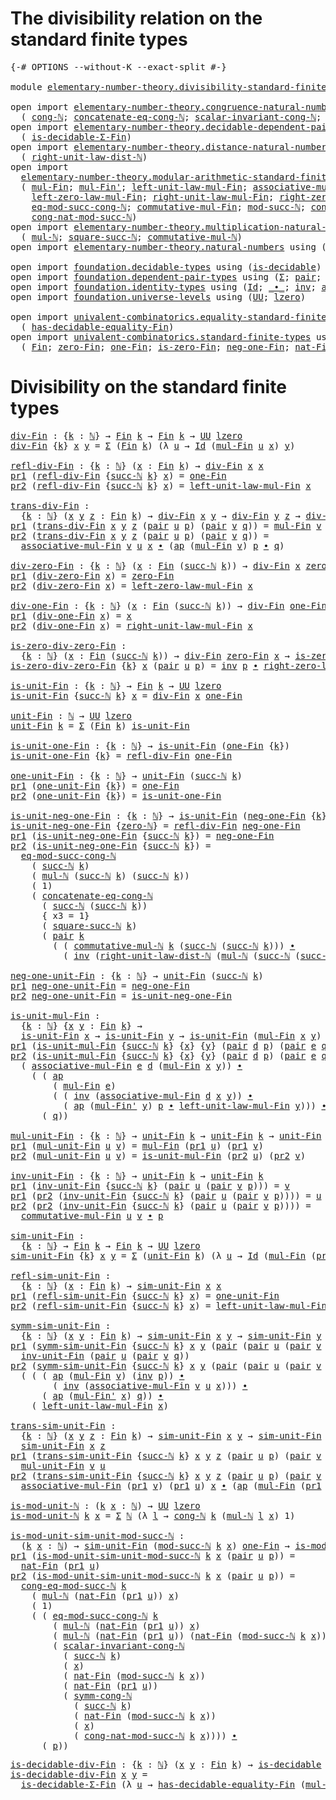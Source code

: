 # The divisibility relation on the standard finite types

<pre class="Agda"><a id="67" class="Symbol">{-#</a> <a id="71" class="Keyword">OPTIONS</a> <a id="79" class="Pragma">--without-K</a> <a id="91" class="Pragma">--exact-split</a> <a id="105" class="Symbol">#-}</a>

<a id="110" class="Keyword">module</a> <a id="117" href="elementary-number-theory.divisibility-standard-finite-types.html" class="Module">elementary-number-theory.divisibility-standard-finite-types</a> <a id="177" class="Keyword">where</a>

<a id="184" class="Keyword">open</a> <a id="189" class="Keyword">import</a> <a id="196" href="elementary-number-theory.congruence-natural-numbers.html" class="Module">elementary-number-theory.congruence-natural-numbers</a> <a id="248" class="Keyword">using</a>
  <a id="256" class="Symbol">(</a> <a id="258" href="elementary-number-theory.congruence-natural-numbers.html#1668" class="Function">cong-ℕ</a><a id="264" class="Symbol">;</a> <a id="266" href="elementary-number-theory.congruence-natural-numbers.html#1953" class="Function">concatenate-eq-cong-ℕ</a><a id="287" class="Symbol">;</a> <a id="289" href="elementary-number-theory.congruence-natural-numbers.html#5390" class="Function">scalar-invariant-cong-ℕ</a><a id="312" class="Symbol">;</a> <a id="314" href="elementary-number-theory.congruence-natural-numbers.html#2920" class="Function">symm-cong-ℕ</a><a id="325" class="Symbol">)</a>
<a id="327" class="Keyword">open</a> <a id="332" class="Keyword">import</a> <a id="339" href="elementary-number-theory.decidable-dependent-pair-types.html" class="Module">elementary-number-theory.decidable-dependent-pair-types</a> <a id="395" class="Keyword">using</a>
  <a id="403" class="Symbol">(</a> <a id="405" href="elementary-number-theory.decidable-dependent-pair-types.html#3509" class="Function">is-decidable-Σ-Fin</a><a id="423" class="Symbol">)</a>
<a id="425" class="Keyword">open</a> <a id="430" class="Keyword">import</a> <a id="437" href="elementary-number-theory.distance-natural-numbers.html" class="Module">elementary-number-theory.distance-natural-numbers</a> <a id="487" class="Keyword">using</a>
  <a id="495" class="Symbol">(</a> <a id="497" href="elementary-number-theory.distance-natural-numbers.html#2805" class="Function">right-unit-law-dist-ℕ</a><a id="518" class="Symbol">)</a>
<a id="520" class="Keyword">open</a> <a id="525" class="Keyword">import</a>
  <a id="534" href="elementary-number-theory.modular-arithmetic-standard-finite-types.html" class="Module">elementary-number-theory.modular-arithmetic-standard-finite-types</a> <a id="600" class="Keyword">using</a>
  <a id="608" class="Symbol">(</a> <a id="610" href="elementary-number-theory.modular-arithmetic-standard-finite-types.html#12046" class="Function">mul-Fin</a><a id="617" class="Symbol">;</a> <a id="619" href="elementary-number-theory.modular-arithmetic-standard-finite-types.html#12161" class="Function">mul-Fin&#39;</a><a id="627" class="Symbol">;</a> <a id="629" href="elementary-number-theory.modular-arithmetic-standard-finite-types.html#14090" class="Function">left-unit-law-mul-Fin</a><a id="650" class="Symbol">;</a> <a id="652" href="elementary-number-theory.modular-arithmetic-standard-finite-types.html#12642" class="Function">associative-mul-Fin</a><a id="671" class="Symbol">;</a>
    <a id="677" href="elementary-number-theory.modular-arithmetic-standard-finite-types.html#14742" class="Function">left-zero-law-mul-Fin</a><a id="698" class="Symbol">;</a> <a id="700" href="elementary-number-theory.modular-arithmetic-standard-finite-types.html#14565" class="Function">right-unit-law-mul-Fin</a><a id="722" class="Symbol">;</a> <a id="724" href="elementary-number-theory.modular-arithmetic-standard-finite-types.html#15243" class="Function">right-zero-law-mul-Fin</a><a id="746" class="Symbol">;</a>
    <a id="752" href="elementary-number-theory.modular-arithmetic-standard-finite-types.html#4299" class="Function">eq-mod-succ-cong-ℕ</a><a id="770" class="Symbol">;</a> <a id="772" href="elementary-number-theory.modular-arithmetic-standard-finite-types.html#13778" class="Function">commutative-mul-Fin</a><a id="791" class="Symbol">;</a> <a id="793" href="elementary-number-theory.modular-arithmetic-standard-finite-types.html#2719" class="Function">mod-succ-ℕ</a><a id="803" class="Symbol">;</a> <a id="805" href="elementary-number-theory.modular-arithmetic-standard-finite-types.html#3972" class="Function">cong-eq-mod-succ-ℕ</a><a id="823" class="Symbol">;</a>
    <a id="829" href="elementary-number-theory.modular-arithmetic-standard-finite-types.html#3426" class="Function">cong-nat-mod-succ-ℕ</a><a id="848" class="Symbol">)</a>
<a id="850" class="Keyword">open</a> <a id="855" class="Keyword">import</a> <a id="862" href="elementary-number-theory.multiplication-natural-numbers.html" class="Module">elementary-number-theory.multiplication-natural-numbers</a> <a id="918" class="Keyword">using</a>
  <a id="926" class="Symbol">(</a> <a id="928" href="elementary-number-theory.multiplication-natural-numbers.html#1176" class="Function">mul-ℕ</a><a id="933" class="Symbol">;</a> <a id="935" href="elementary-number-theory.multiplication-natural-numbers.html#2790" class="Function">square-succ-ℕ</a><a id="948" class="Symbol">;</a> <a id="950" href="elementary-number-theory.multiplication-natural-numbers.html#3015" class="Function">commutative-mul-ℕ</a><a id="967" class="Symbol">)</a>
<a id="969" class="Keyword">open</a> <a id="974" class="Keyword">import</a> <a id="981" href="elementary-number-theory.natural-numbers.html" class="Module">elementary-number-theory.natural-numbers</a> <a id="1022" class="Keyword">using</a> <a id="1028" class="Symbol">(</a><a id="1029" href="elementary-number-theory.natural-numbers.html#1438" class="Datatype">ℕ</a><a id="1030" class="Symbol">;</a> <a id="1032" href="elementary-number-theory.natural-numbers.html#1459" class="InductiveConstructor">zero-ℕ</a><a id="1038" class="Symbol">;</a> <a id="1040" href="elementary-number-theory.natural-numbers.html#1472" class="InductiveConstructor">succ-ℕ</a><a id="1046" class="Symbol">)</a>

<a id="1049" class="Keyword">open</a> <a id="1054" class="Keyword">import</a> <a id="1061" href="foundation.decidable-types.html" class="Module">foundation.decidable-types</a> <a id="1088" class="Keyword">using</a> <a id="1094" class="Symbol">(</a><a id="1095" href="foundation.decidable-types.html#1741" class="Function">is-decidable</a><a id="1107" class="Symbol">)</a>
<a id="1109" class="Keyword">open</a> <a id="1114" class="Keyword">import</a> <a id="1121" href="foundation.dependent-pair-types.html" class="Module">foundation.dependent-pair-types</a> <a id="1153" class="Keyword">using</a> <a id="1159" class="Symbol">(</a><a id="1160" href="foundation-core.dependent-pair-types.html#502" class="Record">Σ</a><a id="1161" class="Symbol">;</a> <a id="1163" href="foundation-core.dependent-pair-types.html#575" class="InductiveConstructor">pair</a><a id="1167" class="Symbol">;</a> <a id="1169" href="foundation-core.dependent-pair-types.html#592" class="Field">pr1</a><a id="1172" class="Symbol">;</a> <a id="1174" href="foundation-core.dependent-pair-types.html#604" class="Field">pr2</a><a id="1177" class="Symbol">)</a>
<a id="1179" class="Keyword">open</a> <a id="1184" class="Keyword">import</a> <a id="1191" href="foundation.identity-types.html" class="Module">foundation.identity-types</a> <a id="1217" class="Keyword">using</a> <a id="1223" class="Symbol">(</a><a id="1224" href="foundation-core.identity-types.html#641" class="Datatype">Id</a><a id="1226" class="Symbol">;</a> <a id="1228" href="foundation-core.identity-types.html#1239" class="Function Operator">_∙_</a><a id="1231" class="Symbol">;</a> <a id="1233" href="foundation-core.identity-types.html#1552" class="Function">inv</a><a id="1236" class="Symbol">;</a> <a id="1238" href="foundation-core.identity-types.html#2853" class="Function">ap</a><a id="1240" class="Symbol">)</a>
<a id="1242" class="Keyword">open</a> <a id="1247" class="Keyword">import</a> <a id="1254" href="foundation.universe-levels.html" class="Module">foundation.universe-levels</a> <a id="1281" class="Keyword">using</a> <a id="1287" class="Symbol">(</a><a id="1288" href="foundation-core.universe-levels.html#222" class="Primitive">UU</a><a id="1290" class="Symbol">;</a> <a id="1292" href="Agda.Primitive.html#764" class="Primitive">lzero</a><a id="1297" class="Symbol">)</a>

<a id="1300" class="Keyword">open</a> <a id="1305" class="Keyword">import</a> <a id="1312" href="univalent-combinatorics.equality-standard-finite-types.html" class="Module">univalent-combinatorics.equality-standard-finite-types</a> <a id="1367" class="Keyword">using</a>
  <a id="1375" class="Symbol">(</a> <a id="1377" href="univalent-combinatorics.equality-standard-finite-types.html#2783" class="Function">has-decidable-equality-Fin</a><a id="1403" class="Symbol">)</a>
<a id="1405" class="Keyword">open</a> <a id="1410" class="Keyword">import</a> <a id="1417" href="univalent-combinatorics.standard-finite-types.html" class="Module">univalent-combinatorics.standard-finite-types</a> <a id="1463" class="Keyword">using</a>
  <a id="1471" class="Symbol">(</a> <a id="1473" href="univalent-combinatorics.standard-finite-types.html#1975" class="Function">Fin</a><a id="1476" class="Symbol">;</a> <a id="1478" href="univalent-combinatorics.standard-finite-types.html#6909" class="Function">zero-Fin</a><a id="1486" class="Symbol">;</a> <a id="1488" href="univalent-combinatorics.standard-finite-types.html#8144" class="Function">one-Fin</a><a id="1495" class="Symbol">;</a> <a id="1497" href="univalent-combinatorics.standard-finite-types.html#7010" class="Function">is-zero-Fin</a><a id="1508" class="Symbol">;</a> <a id="1510" href="univalent-combinatorics.standard-finite-types.html#2239" class="Function">neg-one-Fin</a><a id="1521" class="Symbol">;</a> <a id="1523" href="univalent-combinatorics.standard-finite-types.html#5496" class="Function">nat-Fin</a><a id="1530" class="Symbol">)</a>
</pre>
# Divisibility on the standard finite types

<pre class="Agda"><a id="div-Fin"></a><a id="1590" href="elementary-number-theory.divisibility-standard-finite-types.html#1590" class="Function">div-Fin</a> <a id="1598" class="Symbol">:</a> <a id="1600" class="Symbol">{</a><a id="1601" href="elementary-number-theory.divisibility-standard-finite-types.html#1601" class="Bound">k</a> <a id="1603" class="Symbol">:</a> <a id="1605" href="elementary-number-theory.natural-numbers.html#1438" class="Datatype">ℕ</a><a id="1606" class="Symbol">}</a> <a id="1608" class="Symbol">→</a> <a id="1610" href="univalent-combinatorics.standard-finite-types.html#1975" class="Function">Fin</a> <a id="1614" href="elementary-number-theory.divisibility-standard-finite-types.html#1601" class="Bound">k</a> <a id="1616" class="Symbol">→</a> <a id="1618" href="univalent-combinatorics.standard-finite-types.html#1975" class="Function">Fin</a> <a id="1622" href="elementary-number-theory.divisibility-standard-finite-types.html#1601" class="Bound">k</a> <a id="1624" class="Symbol">→</a> <a id="1626" href="foundation-core.universe-levels.html#222" class="Primitive">UU</a> <a id="1629" href="Agda.Primitive.html#764" class="Primitive">lzero</a>
<a id="1635" href="elementary-number-theory.divisibility-standard-finite-types.html#1590" class="Function">div-Fin</a> <a id="1643" class="Symbol">{</a><a id="1644" href="elementary-number-theory.divisibility-standard-finite-types.html#1644" class="Bound">k</a><a id="1645" class="Symbol">}</a> <a id="1647" href="elementary-number-theory.divisibility-standard-finite-types.html#1647" class="Bound">x</a> <a id="1649" href="elementary-number-theory.divisibility-standard-finite-types.html#1649" class="Bound">y</a> <a id="1651" class="Symbol">=</a> <a id="1653" href="foundation-core.dependent-pair-types.html#502" class="Record">Σ</a> <a id="1655" class="Symbol">(</a><a id="1656" href="univalent-combinatorics.standard-finite-types.html#1975" class="Function">Fin</a> <a id="1660" href="elementary-number-theory.divisibility-standard-finite-types.html#1644" class="Bound">k</a><a id="1661" class="Symbol">)</a> <a id="1663" class="Symbol">(λ</a> <a id="1666" href="elementary-number-theory.divisibility-standard-finite-types.html#1666" class="Bound">u</a> <a id="1668" class="Symbol">→</a> <a id="1670" href="foundation-core.identity-types.html#641" class="Datatype">Id</a> <a id="1673" class="Symbol">(</a><a id="1674" href="elementary-number-theory.modular-arithmetic-standard-finite-types.html#12046" class="Function">mul-Fin</a> <a id="1682" href="elementary-number-theory.divisibility-standard-finite-types.html#1666" class="Bound">u</a> <a id="1684" href="elementary-number-theory.divisibility-standard-finite-types.html#1647" class="Bound">x</a><a id="1685" class="Symbol">)</a> <a id="1687" href="elementary-number-theory.divisibility-standard-finite-types.html#1649" class="Bound">y</a><a id="1688" class="Symbol">)</a>

<a id="refl-div-Fin"></a><a id="1691" href="elementary-number-theory.divisibility-standard-finite-types.html#1691" class="Function">refl-div-Fin</a> <a id="1704" class="Symbol">:</a> <a id="1706" class="Symbol">{</a><a id="1707" href="elementary-number-theory.divisibility-standard-finite-types.html#1707" class="Bound">k</a> <a id="1709" class="Symbol">:</a> <a id="1711" href="elementary-number-theory.natural-numbers.html#1438" class="Datatype">ℕ</a><a id="1712" class="Symbol">}</a> <a id="1714" class="Symbol">(</a><a id="1715" href="elementary-number-theory.divisibility-standard-finite-types.html#1715" class="Bound">x</a> <a id="1717" class="Symbol">:</a> <a id="1719" href="univalent-combinatorics.standard-finite-types.html#1975" class="Function">Fin</a> <a id="1723" href="elementary-number-theory.divisibility-standard-finite-types.html#1707" class="Bound">k</a><a id="1724" class="Symbol">)</a> <a id="1726" class="Symbol">→</a> <a id="1728" href="elementary-number-theory.divisibility-standard-finite-types.html#1590" class="Function">div-Fin</a> <a id="1736" href="elementary-number-theory.divisibility-standard-finite-types.html#1715" class="Bound">x</a> <a id="1738" href="elementary-number-theory.divisibility-standard-finite-types.html#1715" class="Bound">x</a>
<a id="1740" href="foundation-core.dependent-pair-types.html#592" class="Field">pr1</a> <a id="1744" class="Symbol">(</a><a id="1745" href="elementary-number-theory.divisibility-standard-finite-types.html#1691" class="Function">refl-div-Fin</a> <a id="1758" class="Symbol">{</a><a id="1759" href="elementary-number-theory.natural-numbers.html#1472" class="InductiveConstructor">succ-ℕ</a> <a id="1766" href="elementary-number-theory.divisibility-standard-finite-types.html#1766" class="Bound">k</a><a id="1767" class="Symbol">}</a> <a id="1769" href="elementary-number-theory.divisibility-standard-finite-types.html#1769" class="Bound">x</a><a id="1770" class="Symbol">)</a> <a id="1772" class="Symbol">=</a> <a id="1774" href="univalent-combinatorics.standard-finite-types.html#8144" class="Function">one-Fin</a>
<a id="1782" href="foundation-core.dependent-pair-types.html#604" class="Field">pr2</a> <a id="1786" class="Symbol">(</a><a id="1787" href="elementary-number-theory.divisibility-standard-finite-types.html#1691" class="Function">refl-div-Fin</a> <a id="1800" class="Symbol">{</a><a id="1801" href="elementary-number-theory.natural-numbers.html#1472" class="InductiveConstructor">succ-ℕ</a> <a id="1808" href="elementary-number-theory.divisibility-standard-finite-types.html#1808" class="Bound">k</a><a id="1809" class="Symbol">}</a> <a id="1811" href="elementary-number-theory.divisibility-standard-finite-types.html#1811" class="Bound">x</a><a id="1812" class="Symbol">)</a> <a id="1814" class="Symbol">=</a> <a id="1816" href="elementary-number-theory.modular-arithmetic-standard-finite-types.html#14090" class="Function">left-unit-law-mul-Fin</a> <a id="1838" href="elementary-number-theory.divisibility-standard-finite-types.html#1811" class="Bound">x</a>

<a id="trans-div-Fin"></a><a id="1841" href="elementary-number-theory.divisibility-standard-finite-types.html#1841" class="Function">trans-div-Fin</a> <a id="1855" class="Symbol">:</a>
  <a id="1859" class="Symbol">{</a><a id="1860" href="elementary-number-theory.divisibility-standard-finite-types.html#1860" class="Bound">k</a> <a id="1862" class="Symbol">:</a> <a id="1864" href="elementary-number-theory.natural-numbers.html#1438" class="Datatype">ℕ</a><a id="1865" class="Symbol">}</a> <a id="1867" class="Symbol">(</a><a id="1868" href="elementary-number-theory.divisibility-standard-finite-types.html#1868" class="Bound">x</a> <a id="1870" href="elementary-number-theory.divisibility-standard-finite-types.html#1870" class="Bound">y</a> <a id="1872" href="elementary-number-theory.divisibility-standard-finite-types.html#1872" class="Bound">z</a> <a id="1874" class="Symbol">:</a> <a id="1876" href="univalent-combinatorics.standard-finite-types.html#1975" class="Function">Fin</a> <a id="1880" href="elementary-number-theory.divisibility-standard-finite-types.html#1860" class="Bound">k</a><a id="1881" class="Symbol">)</a> <a id="1883" class="Symbol">→</a> <a id="1885" href="elementary-number-theory.divisibility-standard-finite-types.html#1590" class="Function">div-Fin</a> <a id="1893" href="elementary-number-theory.divisibility-standard-finite-types.html#1868" class="Bound">x</a> <a id="1895" href="elementary-number-theory.divisibility-standard-finite-types.html#1870" class="Bound">y</a> <a id="1897" class="Symbol">→</a> <a id="1899" href="elementary-number-theory.divisibility-standard-finite-types.html#1590" class="Function">div-Fin</a> <a id="1907" href="elementary-number-theory.divisibility-standard-finite-types.html#1870" class="Bound">y</a> <a id="1909" href="elementary-number-theory.divisibility-standard-finite-types.html#1872" class="Bound">z</a> <a id="1911" class="Symbol">→</a> <a id="1913" href="elementary-number-theory.divisibility-standard-finite-types.html#1590" class="Function">div-Fin</a> <a id="1921" href="elementary-number-theory.divisibility-standard-finite-types.html#1868" class="Bound">x</a> <a id="1923" href="elementary-number-theory.divisibility-standard-finite-types.html#1872" class="Bound">z</a>
<a id="1925" href="foundation-core.dependent-pair-types.html#592" class="Field">pr1</a> <a id="1929" class="Symbol">(</a><a id="1930" href="elementary-number-theory.divisibility-standard-finite-types.html#1841" class="Function">trans-div-Fin</a> <a id="1944" href="elementary-number-theory.divisibility-standard-finite-types.html#1944" class="Bound">x</a> <a id="1946" href="elementary-number-theory.divisibility-standard-finite-types.html#1946" class="Bound">y</a> <a id="1948" href="elementary-number-theory.divisibility-standard-finite-types.html#1948" class="Bound">z</a> <a id="1950" class="Symbol">(</a><a id="1951" href="foundation-core.dependent-pair-types.html#575" class="InductiveConstructor">pair</a> <a id="1956" href="elementary-number-theory.divisibility-standard-finite-types.html#1956" class="Bound">u</a> <a id="1958" href="elementary-number-theory.divisibility-standard-finite-types.html#1958" class="Bound">p</a><a id="1959" class="Symbol">)</a> <a id="1961" class="Symbol">(</a><a id="1962" href="foundation-core.dependent-pair-types.html#575" class="InductiveConstructor">pair</a> <a id="1967" href="elementary-number-theory.divisibility-standard-finite-types.html#1967" class="Bound">v</a> <a id="1969" href="elementary-number-theory.divisibility-standard-finite-types.html#1969" class="Bound">q</a><a id="1970" class="Symbol">))</a> <a id="1973" class="Symbol">=</a> <a id="1975" href="elementary-number-theory.modular-arithmetic-standard-finite-types.html#12046" class="Function">mul-Fin</a> <a id="1983" href="elementary-number-theory.divisibility-standard-finite-types.html#1967" class="Bound">v</a> <a id="1985" href="elementary-number-theory.divisibility-standard-finite-types.html#1956" class="Bound">u</a>
<a id="1987" href="foundation-core.dependent-pair-types.html#604" class="Field">pr2</a> <a id="1991" class="Symbol">(</a><a id="1992" href="elementary-number-theory.divisibility-standard-finite-types.html#1841" class="Function">trans-div-Fin</a> <a id="2006" href="elementary-number-theory.divisibility-standard-finite-types.html#2006" class="Bound">x</a> <a id="2008" href="elementary-number-theory.divisibility-standard-finite-types.html#2008" class="Bound">y</a> <a id="2010" href="elementary-number-theory.divisibility-standard-finite-types.html#2010" class="Bound">z</a> <a id="2012" class="Symbol">(</a><a id="2013" href="foundation-core.dependent-pair-types.html#575" class="InductiveConstructor">pair</a> <a id="2018" href="elementary-number-theory.divisibility-standard-finite-types.html#2018" class="Bound">u</a> <a id="2020" href="elementary-number-theory.divisibility-standard-finite-types.html#2020" class="Bound">p</a><a id="2021" class="Symbol">)</a> <a id="2023" class="Symbol">(</a><a id="2024" href="foundation-core.dependent-pair-types.html#575" class="InductiveConstructor">pair</a> <a id="2029" href="elementary-number-theory.divisibility-standard-finite-types.html#2029" class="Bound">v</a> <a id="2031" href="elementary-number-theory.divisibility-standard-finite-types.html#2031" class="Bound">q</a><a id="2032" class="Symbol">))</a> <a id="2035" class="Symbol">=</a>
  <a id="2039" href="elementary-number-theory.modular-arithmetic-standard-finite-types.html#12642" class="Function">associative-mul-Fin</a> <a id="2059" href="elementary-number-theory.divisibility-standard-finite-types.html#2029" class="Bound">v</a> <a id="2061" href="elementary-number-theory.divisibility-standard-finite-types.html#2018" class="Bound">u</a> <a id="2063" href="elementary-number-theory.divisibility-standard-finite-types.html#2006" class="Bound">x</a> <a id="2065" href="foundation-core.identity-types.html#1239" class="Function Operator">∙</a> <a id="2067" class="Symbol">(</a><a id="2068" href="foundation-core.identity-types.html#2853" class="Function">ap</a> <a id="2071" class="Symbol">(</a><a id="2072" href="elementary-number-theory.modular-arithmetic-standard-finite-types.html#12046" class="Function">mul-Fin</a> <a id="2080" href="elementary-number-theory.divisibility-standard-finite-types.html#2029" class="Bound">v</a><a id="2081" class="Symbol">)</a> <a id="2083" href="elementary-number-theory.divisibility-standard-finite-types.html#2020" class="Bound">p</a> <a id="2085" href="foundation-core.identity-types.html#1239" class="Function Operator">∙</a> <a id="2087" href="elementary-number-theory.divisibility-standard-finite-types.html#2031" class="Bound">q</a><a id="2088" class="Symbol">)</a>

<a id="div-zero-Fin"></a><a id="2091" href="elementary-number-theory.divisibility-standard-finite-types.html#2091" class="Function">div-zero-Fin</a> <a id="2104" class="Symbol">:</a> <a id="2106" class="Symbol">{</a><a id="2107" href="elementary-number-theory.divisibility-standard-finite-types.html#2107" class="Bound">k</a> <a id="2109" class="Symbol">:</a> <a id="2111" href="elementary-number-theory.natural-numbers.html#1438" class="Datatype">ℕ</a><a id="2112" class="Symbol">}</a> <a id="2114" class="Symbol">(</a><a id="2115" href="elementary-number-theory.divisibility-standard-finite-types.html#2115" class="Bound">x</a> <a id="2117" class="Symbol">:</a> <a id="2119" href="univalent-combinatorics.standard-finite-types.html#1975" class="Function">Fin</a> <a id="2123" class="Symbol">(</a><a id="2124" href="elementary-number-theory.natural-numbers.html#1472" class="InductiveConstructor">succ-ℕ</a> <a id="2131" href="elementary-number-theory.divisibility-standard-finite-types.html#2107" class="Bound">k</a><a id="2132" class="Symbol">))</a> <a id="2135" class="Symbol">→</a> <a id="2137" href="elementary-number-theory.divisibility-standard-finite-types.html#1590" class="Function">div-Fin</a> <a id="2145" href="elementary-number-theory.divisibility-standard-finite-types.html#2115" class="Bound">x</a> <a id="2147" href="univalent-combinatorics.standard-finite-types.html#6909" class="Function">zero-Fin</a>
<a id="2156" href="foundation-core.dependent-pair-types.html#592" class="Field">pr1</a> <a id="2160" class="Symbol">(</a><a id="2161" href="elementary-number-theory.divisibility-standard-finite-types.html#2091" class="Function">div-zero-Fin</a> <a id="2174" href="elementary-number-theory.divisibility-standard-finite-types.html#2174" class="Bound">x</a><a id="2175" class="Symbol">)</a> <a id="2177" class="Symbol">=</a> <a id="2179" href="univalent-combinatorics.standard-finite-types.html#6909" class="Function">zero-Fin</a>
<a id="2188" href="foundation-core.dependent-pair-types.html#604" class="Field">pr2</a> <a id="2192" class="Symbol">(</a><a id="2193" href="elementary-number-theory.divisibility-standard-finite-types.html#2091" class="Function">div-zero-Fin</a> <a id="2206" href="elementary-number-theory.divisibility-standard-finite-types.html#2206" class="Bound">x</a><a id="2207" class="Symbol">)</a> <a id="2209" class="Symbol">=</a> <a id="2211" href="elementary-number-theory.modular-arithmetic-standard-finite-types.html#14742" class="Function">left-zero-law-mul-Fin</a> <a id="2233" href="elementary-number-theory.divisibility-standard-finite-types.html#2206" class="Bound">x</a>

<a id="div-one-Fin"></a><a id="2236" href="elementary-number-theory.divisibility-standard-finite-types.html#2236" class="Function">div-one-Fin</a> <a id="2248" class="Symbol">:</a> <a id="2250" class="Symbol">{</a><a id="2251" href="elementary-number-theory.divisibility-standard-finite-types.html#2251" class="Bound">k</a> <a id="2253" class="Symbol">:</a> <a id="2255" href="elementary-number-theory.natural-numbers.html#1438" class="Datatype">ℕ</a><a id="2256" class="Symbol">}</a> <a id="2258" class="Symbol">(</a><a id="2259" href="elementary-number-theory.divisibility-standard-finite-types.html#2259" class="Bound">x</a> <a id="2261" class="Symbol">:</a> <a id="2263" href="univalent-combinatorics.standard-finite-types.html#1975" class="Function">Fin</a> <a id="2267" class="Symbol">(</a><a id="2268" href="elementary-number-theory.natural-numbers.html#1472" class="InductiveConstructor">succ-ℕ</a> <a id="2275" href="elementary-number-theory.divisibility-standard-finite-types.html#2251" class="Bound">k</a><a id="2276" class="Symbol">))</a> <a id="2279" class="Symbol">→</a> <a id="2281" href="elementary-number-theory.divisibility-standard-finite-types.html#1590" class="Function">div-Fin</a> <a id="2289" href="univalent-combinatorics.standard-finite-types.html#8144" class="Function">one-Fin</a> <a id="2297" href="elementary-number-theory.divisibility-standard-finite-types.html#2259" class="Bound">x</a>
<a id="2299" href="foundation-core.dependent-pair-types.html#592" class="Field">pr1</a> <a id="2303" class="Symbol">(</a><a id="2304" href="elementary-number-theory.divisibility-standard-finite-types.html#2236" class="Function">div-one-Fin</a> <a id="2316" href="elementary-number-theory.divisibility-standard-finite-types.html#2316" class="Bound">x</a><a id="2317" class="Symbol">)</a> <a id="2319" class="Symbol">=</a> <a id="2321" href="elementary-number-theory.divisibility-standard-finite-types.html#2316" class="Bound">x</a>
<a id="2323" href="foundation-core.dependent-pair-types.html#604" class="Field">pr2</a> <a id="2327" class="Symbol">(</a><a id="2328" href="elementary-number-theory.divisibility-standard-finite-types.html#2236" class="Function">div-one-Fin</a> <a id="2340" href="elementary-number-theory.divisibility-standard-finite-types.html#2340" class="Bound">x</a><a id="2341" class="Symbol">)</a> <a id="2343" class="Symbol">=</a> <a id="2345" href="elementary-number-theory.modular-arithmetic-standard-finite-types.html#14565" class="Function">right-unit-law-mul-Fin</a> <a id="2368" href="elementary-number-theory.divisibility-standard-finite-types.html#2340" class="Bound">x</a>

<a id="is-zero-div-zero-Fin"></a><a id="2371" href="elementary-number-theory.divisibility-standard-finite-types.html#2371" class="Function">is-zero-div-zero-Fin</a> <a id="2392" class="Symbol">:</a>
  <a id="2396" class="Symbol">{</a><a id="2397" href="elementary-number-theory.divisibility-standard-finite-types.html#2397" class="Bound">k</a> <a id="2399" class="Symbol">:</a> <a id="2401" href="elementary-number-theory.natural-numbers.html#1438" class="Datatype">ℕ</a><a id="2402" class="Symbol">}</a> <a id="2404" class="Symbol">(</a><a id="2405" href="elementary-number-theory.divisibility-standard-finite-types.html#2405" class="Bound">x</a> <a id="2407" class="Symbol">:</a> <a id="2409" href="univalent-combinatorics.standard-finite-types.html#1975" class="Function">Fin</a> <a id="2413" class="Symbol">(</a><a id="2414" href="elementary-number-theory.natural-numbers.html#1472" class="InductiveConstructor">succ-ℕ</a> <a id="2421" href="elementary-number-theory.divisibility-standard-finite-types.html#2397" class="Bound">k</a><a id="2422" class="Symbol">))</a> <a id="2425" class="Symbol">→</a> <a id="2427" href="elementary-number-theory.divisibility-standard-finite-types.html#1590" class="Function">div-Fin</a> <a id="2435" href="univalent-combinatorics.standard-finite-types.html#6909" class="Function">zero-Fin</a> <a id="2444" href="elementary-number-theory.divisibility-standard-finite-types.html#2405" class="Bound">x</a> <a id="2446" class="Symbol">→</a> <a id="2448" href="univalent-combinatorics.standard-finite-types.html#7010" class="Function">is-zero-Fin</a> <a id="2460" href="elementary-number-theory.divisibility-standard-finite-types.html#2405" class="Bound">x</a>
<a id="2462" href="elementary-number-theory.divisibility-standard-finite-types.html#2371" class="Function">is-zero-div-zero-Fin</a> <a id="2483" class="Symbol">{</a><a id="2484" href="elementary-number-theory.divisibility-standard-finite-types.html#2484" class="Bound">k</a><a id="2485" class="Symbol">}</a> <a id="2487" href="elementary-number-theory.divisibility-standard-finite-types.html#2487" class="Bound">x</a> <a id="2489" class="Symbol">(</a><a id="2490" href="foundation-core.dependent-pair-types.html#575" class="InductiveConstructor">pair</a> <a id="2495" href="elementary-number-theory.divisibility-standard-finite-types.html#2495" class="Bound">u</a> <a id="2497" href="elementary-number-theory.divisibility-standard-finite-types.html#2497" class="Bound">p</a><a id="2498" class="Symbol">)</a> <a id="2500" class="Symbol">=</a> <a id="2502" href="foundation-core.identity-types.html#1552" class="Function">inv</a> <a id="2506" href="elementary-number-theory.divisibility-standard-finite-types.html#2497" class="Bound">p</a> <a id="2508" href="foundation-core.identity-types.html#1239" class="Function Operator">∙</a> <a id="2510" href="elementary-number-theory.modular-arithmetic-standard-finite-types.html#15243" class="Function">right-zero-law-mul-Fin</a> <a id="2533" href="elementary-number-theory.divisibility-standard-finite-types.html#2495" class="Bound">u</a>

<a id="is-unit-Fin"></a><a id="2536" href="elementary-number-theory.divisibility-standard-finite-types.html#2536" class="Function">is-unit-Fin</a> <a id="2548" class="Symbol">:</a> <a id="2550" class="Symbol">{</a><a id="2551" href="elementary-number-theory.divisibility-standard-finite-types.html#2551" class="Bound">k</a> <a id="2553" class="Symbol">:</a> <a id="2555" href="elementary-number-theory.natural-numbers.html#1438" class="Datatype">ℕ</a><a id="2556" class="Symbol">}</a> <a id="2558" class="Symbol">→</a> <a id="2560" href="univalent-combinatorics.standard-finite-types.html#1975" class="Function">Fin</a> <a id="2564" href="elementary-number-theory.divisibility-standard-finite-types.html#2551" class="Bound">k</a> <a id="2566" class="Symbol">→</a> <a id="2568" href="foundation-core.universe-levels.html#222" class="Primitive">UU</a> <a id="2571" href="Agda.Primitive.html#764" class="Primitive">lzero</a>
<a id="2577" href="elementary-number-theory.divisibility-standard-finite-types.html#2536" class="Function">is-unit-Fin</a> <a id="2589" class="Symbol">{</a><a id="2590" href="elementary-number-theory.natural-numbers.html#1472" class="InductiveConstructor">succ-ℕ</a> <a id="2597" href="elementary-number-theory.divisibility-standard-finite-types.html#2597" class="Bound">k</a><a id="2598" class="Symbol">}</a> <a id="2600" href="elementary-number-theory.divisibility-standard-finite-types.html#2600" class="Bound">x</a> <a id="2602" class="Symbol">=</a> <a id="2604" href="elementary-number-theory.divisibility-standard-finite-types.html#1590" class="Function">div-Fin</a> <a id="2612" href="elementary-number-theory.divisibility-standard-finite-types.html#2600" class="Bound">x</a> <a id="2614" href="univalent-combinatorics.standard-finite-types.html#8144" class="Function">one-Fin</a>

<a id="unit-Fin"></a><a id="2623" href="elementary-number-theory.divisibility-standard-finite-types.html#2623" class="Function">unit-Fin</a> <a id="2632" class="Symbol">:</a> <a id="2634" href="elementary-number-theory.natural-numbers.html#1438" class="Datatype">ℕ</a> <a id="2636" class="Symbol">→</a> <a id="2638" href="foundation-core.universe-levels.html#222" class="Primitive">UU</a> <a id="2641" href="Agda.Primitive.html#764" class="Primitive">lzero</a>
<a id="2647" href="elementary-number-theory.divisibility-standard-finite-types.html#2623" class="Function">unit-Fin</a> <a id="2656" href="elementary-number-theory.divisibility-standard-finite-types.html#2656" class="Bound">k</a> <a id="2658" class="Symbol">=</a> <a id="2660" href="foundation-core.dependent-pair-types.html#502" class="Record">Σ</a> <a id="2662" class="Symbol">(</a><a id="2663" href="univalent-combinatorics.standard-finite-types.html#1975" class="Function">Fin</a> <a id="2667" href="elementary-number-theory.divisibility-standard-finite-types.html#2656" class="Bound">k</a><a id="2668" class="Symbol">)</a> <a id="2670" href="elementary-number-theory.divisibility-standard-finite-types.html#2536" class="Function">is-unit-Fin</a>

<a id="is-unit-one-Fin"></a><a id="2683" href="elementary-number-theory.divisibility-standard-finite-types.html#2683" class="Function">is-unit-one-Fin</a> <a id="2699" class="Symbol">:</a> <a id="2701" class="Symbol">{</a><a id="2702" href="elementary-number-theory.divisibility-standard-finite-types.html#2702" class="Bound">k</a> <a id="2704" class="Symbol">:</a> <a id="2706" href="elementary-number-theory.natural-numbers.html#1438" class="Datatype">ℕ</a><a id="2707" class="Symbol">}</a> <a id="2709" class="Symbol">→</a> <a id="2711" href="elementary-number-theory.divisibility-standard-finite-types.html#2536" class="Function">is-unit-Fin</a> <a id="2723" class="Symbol">(</a><a id="2724" href="univalent-combinatorics.standard-finite-types.html#8144" class="Function">one-Fin</a> <a id="2732" class="Symbol">{</a><a id="2733" href="elementary-number-theory.divisibility-standard-finite-types.html#2702" class="Bound">k</a><a id="2734" class="Symbol">})</a>
<a id="2737" href="elementary-number-theory.divisibility-standard-finite-types.html#2683" class="Function">is-unit-one-Fin</a> <a id="2753" class="Symbol">{</a><a id="2754" href="elementary-number-theory.divisibility-standard-finite-types.html#2754" class="Bound">k</a><a id="2755" class="Symbol">}</a> <a id="2757" class="Symbol">=</a> <a id="2759" href="elementary-number-theory.divisibility-standard-finite-types.html#1691" class="Function">refl-div-Fin</a> <a id="2772" href="univalent-combinatorics.standard-finite-types.html#8144" class="Function">one-Fin</a>

<a id="one-unit-Fin"></a><a id="2781" href="elementary-number-theory.divisibility-standard-finite-types.html#2781" class="Function">one-unit-Fin</a> <a id="2794" class="Symbol">:</a> <a id="2796" class="Symbol">{</a><a id="2797" href="elementary-number-theory.divisibility-standard-finite-types.html#2797" class="Bound">k</a> <a id="2799" class="Symbol">:</a> <a id="2801" href="elementary-number-theory.natural-numbers.html#1438" class="Datatype">ℕ</a><a id="2802" class="Symbol">}</a> <a id="2804" class="Symbol">→</a> <a id="2806" href="elementary-number-theory.divisibility-standard-finite-types.html#2623" class="Function">unit-Fin</a> <a id="2815" class="Symbol">(</a><a id="2816" href="elementary-number-theory.natural-numbers.html#1472" class="InductiveConstructor">succ-ℕ</a> <a id="2823" href="elementary-number-theory.divisibility-standard-finite-types.html#2797" class="Bound">k</a><a id="2824" class="Symbol">)</a>
<a id="2826" href="foundation-core.dependent-pair-types.html#592" class="Field">pr1</a> <a id="2830" class="Symbol">(</a><a id="2831" href="elementary-number-theory.divisibility-standard-finite-types.html#2781" class="Function">one-unit-Fin</a> <a id="2844" class="Symbol">{</a><a id="2845" href="elementary-number-theory.divisibility-standard-finite-types.html#2845" class="Bound">k</a><a id="2846" class="Symbol">})</a> <a id="2849" class="Symbol">=</a> <a id="2851" href="univalent-combinatorics.standard-finite-types.html#8144" class="Function">one-Fin</a>
<a id="2859" href="foundation-core.dependent-pair-types.html#604" class="Field">pr2</a> <a id="2863" class="Symbol">(</a><a id="2864" href="elementary-number-theory.divisibility-standard-finite-types.html#2781" class="Function">one-unit-Fin</a> <a id="2877" class="Symbol">{</a><a id="2878" href="elementary-number-theory.divisibility-standard-finite-types.html#2878" class="Bound">k</a><a id="2879" class="Symbol">})</a> <a id="2882" class="Symbol">=</a> <a id="2884" href="elementary-number-theory.divisibility-standard-finite-types.html#2683" class="Function">is-unit-one-Fin</a>

<a id="is-unit-neg-one-Fin"></a><a id="2901" href="elementary-number-theory.divisibility-standard-finite-types.html#2901" class="Function">is-unit-neg-one-Fin</a> <a id="2921" class="Symbol">:</a> <a id="2923" class="Symbol">{</a><a id="2924" href="elementary-number-theory.divisibility-standard-finite-types.html#2924" class="Bound">k</a> <a id="2926" class="Symbol">:</a> <a id="2928" href="elementary-number-theory.natural-numbers.html#1438" class="Datatype">ℕ</a><a id="2929" class="Symbol">}</a> <a id="2931" class="Symbol">→</a> <a id="2933" href="elementary-number-theory.divisibility-standard-finite-types.html#2536" class="Function">is-unit-Fin</a> <a id="2945" class="Symbol">(</a><a id="2946" href="univalent-combinatorics.standard-finite-types.html#2239" class="Function">neg-one-Fin</a> <a id="2958" class="Symbol">{</a><a id="2959" href="elementary-number-theory.divisibility-standard-finite-types.html#2924" class="Bound">k</a><a id="2960" class="Symbol">})</a>
<a id="2963" href="elementary-number-theory.divisibility-standard-finite-types.html#2901" class="Function">is-unit-neg-one-Fin</a> <a id="2983" class="Symbol">{</a><a id="2984" href="elementary-number-theory.natural-numbers.html#1459" class="InductiveConstructor">zero-ℕ</a><a id="2990" class="Symbol">}</a> <a id="2992" class="Symbol">=</a> <a id="2994" href="elementary-number-theory.divisibility-standard-finite-types.html#1691" class="Function">refl-div-Fin</a> <a id="3007" href="univalent-combinatorics.standard-finite-types.html#2239" class="Function">neg-one-Fin</a>
<a id="3019" href="foundation-core.dependent-pair-types.html#592" class="Field">pr1</a> <a id="3023" class="Symbol">(</a><a id="3024" href="elementary-number-theory.divisibility-standard-finite-types.html#2901" class="Function">is-unit-neg-one-Fin</a> <a id="3044" class="Symbol">{</a><a id="3045" href="elementary-number-theory.natural-numbers.html#1472" class="InductiveConstructor">succ-ℕ</a> <a id="3052" href="elementary-number-theory.divisibility-standard-finite-types.html#3052" class="Bound">k</a><a id="3053" class="Symbol">})</a> <a id="3056" class="Symbol">=</a> <a id="3058" href="univalent-combinatorics.standard-finite-types.html#2239" class="Function">neg-one-Fin</a>
<a id="3070" href="foundation-core.dependent-pair-types.html#604" class="Field">pr2</a> <a id="3074" class="Symbol">(</a><a id="3075" href="elementary-number-theory.divisibility-standard-finite-types.html#2901" class="Function">is-unit-neg-one-Fin</a> <a id="3095" class="Symbol">{</a><a id="3096" href="elementary-number-theory.natural-numbers.html#1472" class="InductiveConstructor">succ-ℕ</a> <a id="3103" href="elementary-number-theory.divisibility-standard-finite-types.html#3103" class="Bound">k</a><a id="3104" class="Symbol">})</a> <a id="3107" class="Symbol">=</a>
  <a id="3111" href="elementary-number-theory.modular-arithmetic-standard-finite-types.html#4299" class="Function">eq-mod-succ-cong-ℕ</a>
    <a id="3134" class="Symbol">(</a> <a id="3136" href="elementary-number-theory.natural-numbers.html#1472" class="InductiveConstructor">succ-ℕ</a> <a id="3143" href="elementary-number-theory.divisibility-standard-finite-types.html#3103" class="Bound">k</a><a id="3144" class="Symbol">)</a>
    <a id="3150" class="Symbol">(</a> <a id="3152" href="elementary-number-theory.multiplication-natural-numbers.html#1176" class="Function">mul-ℕ</a> <a id="3158" class="Symbol">(</a><a id="3159" href="elementary-number-theory.natural-numbers.html#1472" class="InductiveConstructor">succ-ℕ</a> <a id="3166" href="elementary-number-theory.divisibility-standard-finite-types.html#3103" class="Bound">k</a><a id="3167" class="Symbol">)</a> <a id="3169" class="Symbol">(</a><a id="3170" href="elementary-number-theory.natural-numbers.html#1472" class="InductiveConstructor">succ-ℕ</a> <a id="3177" href="elementary-number-theory.divisibility-standard-finite-types.html#3103" class="Bound">k</a><a id="3178" class="Symbol">))</a>
    <a id="3185" class="Symbol">(</a> <a id="3187" class="Number">1</a><a id="3188" class="Symbol">)</a>
    <a id="3194" class="Symbol">(</a> <a id="3196" href="elementary-number-theory.congruence-natural-numbers.html#1953" class="Function">concatenate-eq-cong-ℕ</a>
      <a id="3224" class="Symbol">(</a> <a id="3226" href="elementary-number-theory.natural-numbers.html#1472" class="InductiveConstructor">succ-ℕ</a> <a id="3233" class="Symbol">(</a><a id="3234" href="elementary-number-theory.natural-numbers.html#1472" class="InductiveConstructor">succ-ℕ</a> <a id="3241" href="elementary-number-theory.divisibility-standard-finite-types.html#3103" class="Bound">k</a><a id="3242" class="Symbol">))</a>
      <a id="3251" class="Symbol">{</a> <a id="3253" class="Argument">x3</a> <a id="3256" class="Symbol">=</a> <a id="3258" class="Number">1</a><a id="3259" class="Symbol">}</a>
      <a id="3267" class="Symbol">(</a> <a id="3269" href="elementary-number-theory.multiplication-natural-numbers.html#2790" class="Function">square-succ-ℕ</a> <a id="3283" href="elementary-number-theory.divisibility-standard-finite-types.html#3103" class="Bound">k</a><a id="3284" class="Symbol">)</a>
      <a id="3292" class="Symbol">(</a> <a id="3294" href="foundation-core.dependent-pair-types.html#575" class="InductiveConstructor">pair</a> <a id="3299" href="elementary-number-theory.divisibility-standard-finite-types.html#3103" class="Bound">k</a>
        <a id="3309" class="Symbol">(</a> <a id="3311" class="Symbol">(</a> <a id="3313" href="elementary-number-theory.multiplication-natural-numbers.html#3015" class="Function">commutative-mul-ℕ</a> <a id="3331" href="elementary-number-theory.divisibility-standard-finite-types.html#3103" class="Bound">k</a> <a id="3333" class="Symbol">(</a><a id="3334" href="elementary-number-theory.natural-numbers.html#1472" class="InductiveConstructor">succ-ℕ</a> <a id="3341" class="Symbol">(</a><a id="3342" href="elementary-number-theory.natural-numbers.html#1472" class="InductiveConstructor">succ-ℕ</a> <a id="3349" href="elementary-number-theory.divisibility-standard-finite-types.html#3103" class="Bound">k</a><a id="3350" class="Symbol">)))</a> <a id="3354" href="foundation-core.identity-types.html#1239" class="Function Operator">∙</a>
          <a id="3366" class="Symbol">(</a> <a id="3368" href="foundation-core.identity-types.html#1552" class="Function">inv</a> <a id="3372" class="Symbol">(</a><a id="3373" href="elementary-number-theory.distance-natural-numbers.html#2805" class="Function">right-unit-law-dist-ℕ</a> <a id="3395" class="Symbol">(</a><a id="3396" href="elementary-number-theory.multiplication-natural-numbers.html#1176" class="Function">mul-ℕ</a> <a id="3402" class="Symbol">(</a><a id="3403" href="elementary-number-theory.natural-numbers.html#1472" class="InductiveConstructor">succ-ℕ</a> <a id="3410" class="Symbol">(</a><a id="3411" href="elementary-number-theory.natural-numbers.html#1472" class="InductiveConstructor">succ-ℕ</a> <a id="3418" href="elementary-number-theory.divisibility-standard-finite-types.html#3103" class="Bound">k</a><a id="3419" class="Symbol">))</a> <a id="3422" href="elementary-number-theory.divisibility-standard-finite-types.html#3103" class="Bound">k</a><a id="3423" class="Symbol">))))))</a>

<a id="neg-one-unit-Fin"></a><a id="3431" href="elementary-number-theory.divisibility-standard-finite-types.html#3431" class="Function">neg-one-unit-Fin</a> <a id="3448" class="Symbol">:</a> <a id="3450" class="Symbol">{</a><a id="3451" href="elementary-number-theory.divisibility-standard-finite-types.html#3451" class="Bound">k</a> <a id="3453" class="Symbol">:</a> <a id="3455" href="elementary-number-theory.natural-numbers.html#1438" class="Datatype">ℕ</a><a id="3456" class="Symbol">}</a> <a id="3458" class="Symbol">→</a> <a id="3460" href="elementary-number-theory.divisibility-standard-finite-types.html#2623" class="Function">unit-Fin</a> <a id="3469" class="Symbol">(</a><a id="3470" href="elementary-number-theory.natural-numbers.html#1472" class="InductiveConstructor">succ-ℕ</a> <a id="3477" href="elementary-number-theory.divisibility-standard-finite-types.html#3451" class="Bound">k</a><a id="3478" class="Symbol">)</a>
<a id="3480" href="foundation-core.dependent-pair-types.html#592" class="Field">pr1</a> <a id="3484" href="elementary-number-theory.divisibility-standard-finite-types.html#3431" class="Function">neg-one-unit-Fin</a> <a id="3501" class="Symbol">=</a> <a id="3503" href="univalent-combinatorics.standard-finite-types.html#2239" class="Function">neg-one-Fin</a>
<a id="3515" href="foundation-core.dependent-pair-types.html#604" class="Field">pr2</a> <a id="3519" href="elementary-number-theory.divisibility-standard-finite-types.html#3431" class="Function">neg-one-unit-Fin</a> <a id="3536" class="Symbol">=</a> <a id="3538" href="elementary-number-theory.divisibility-standard-finite-types.html#2901" class="Function">is-unit-neg-one-Fin</a>

<a id="is-unit-mul-Fin"></a><a id="3559" href="elementary-number-theory.divisibility-standard-finite-types.html#3559" class="Function">is-unit-mul-Fin</a> <a id="3575" class="Symbol">:</a>
  <a id="3579" class="Symbol">{</a><a id="3580" href="elementary-number-theory.divisibility-standard-finite-types.html#3580" class="Bound">k</a> <a id="3582" class="Symbol">:</a> <a id="3584" href="elementary-number-theory.natural-numbers.html#1438" class="Datatype">ℕ</a><a id="3585" class="Symbol">}</a> <a id="3587" class="Symbol">{</a><a id="3588" href="elementary-number-theory.divisibility-standard-finite-types.html#3588" class="Bound">x</a> <a id="3590" href="elementary-number-theory.divisibility-standard-finite-types.html#3590" class="Bound">y</a> <a id="3592" class="Symbol">:</a> <a id="3594" href="univalent-combinatorics.standard-finite-types.html#1975" class="Function">Fin</a> <a id="3598" href="elementary-number-theory.divisibility-standard-finite-types.html#3580" class="Bound">k</a><a id="3599" class="Symbol">}</a> <a id="3601" class="Symbol">→</a>
  <a id="3605" href="elementary-number-theory.divisibility-standard-finite-types.html#2536" class="Function">is-unit-Fin</a> <a id="3617" href="elementary-number-theory.divisibility-standard-finite-types.html#3588" class="Bound">x</a> <a id="3619" class="Symbol">→</a> <a id="3621" href="elementary-number-theory.divisibility-standard-finite-types.html#2536" class="Function">is-unit-Fin</a> <a id="3633" href="elementary-number-theory.divisibility-standard-finite-types.html#3590" class="Bound">y</a> <a id="3635" class="Symbol">→</a> <a id="3637" href="elementary-number-theory.divisibility-standard-finite-types.html#2536" class="Function">is-unit-Fin</a> <a id="3649" class="Symbol">(</a><a id="3650" href="elementary-number-theory.modular-arithmetic-standard-finite-types.html#12046" class="Function">mul-Fin</a> <a id="3658" href="elementary-number-theory.divisibility-standard-finite-types.html#3588" class="Bound">x</a> <a id="3660" href="elementary-number-theory.divisibility-standard-finite-types.html#3590" class="Bound">y</a><a id="3661" class="Symbol">)</a>
<a id="3663" href="foundation-core.dependent-pair-types.html#592" class="Field">pr1</a> <a id="3667" class="Symbol">(</a><a id="3668" href="elementary-number-theory.divisibility-standard-finite-types.html#3559" class="Function">is-unit-mul-Fin</a> <a id="3684" class="Symbol">{</a><a id="3685" href="elementary-number-theory.natural-numbers.html#1472" class="InductiveConstructor">succ-ℕ</a> <a id="3692" href="elementary-number-theory.divisibility-standard-finite-types.html#3692" class="Bound">k</a><a id="3693" class="Symbol">}</a> <a id="3695" class="Symbol">{</a><a id="3696" href="elementary-number-theory.divisibility-standard-finite-types.html#3696" class="Bound">x</a><a id="3697" class="Symbol">}</a> <a id="3699" class="Symbol">{</a><a id="3700" href="elementary-number-theory.divisibility-standard-finite-types.html#3700" class="Bound">y</a><a id="3701" class="Symbol">}</a> <a id="3703" class="Symbol">(</a><a id="3704" href="foundation-core.dependent-pair-types.html#575" class="InductiveConstructor">pair</a> <a id="3709" href="elementary-number-theory.divisibility-standard-finite-types.html#3709" class="Bound">d</a> <a id="3711" href="elementary-number-theory.divisibility-standard-finite-types.html#3711" class="Bound">p</a><a id="3712" class="Symbol">)</a> <a id="3714" class="Symbol">(</a><a id="3715" href="foundation-core.dependent-pair-types.html#575" class="InductiveConstructor">pair</a> <a id="3720" href="elementary-number-theory.divisibility-standard-finite-types.html#3720" class="Bound">e</a> <a id="3722" href="elementary-number-theory.divisibility-standard-finite-types.html#3722" class="Bound">q</a><a id="3723" class="Symbol">))</a> <a id="3726" class="Symbol">=</a> <a id="3728" href="elementary-number-theory.modular-arithmetic-standard-finite-types.html#12046" class="Function">mul-Fin</a> <a id="3736" href="elementary-number-theory.divisibility-standard-finite-types.html#3720" class="Bound">e</a> <a id="3738" href="elementary-number-theory.divisibility-standard-finite-types.html#3709" class="Bound">d</a>
<a id="3740" href="foundation-core.dependent-pair-types.html#604" class="Field">pr2</a> <a id="3744" class="Symbol">(</a><a id="3745" href="elementary-number-theory.divisibility-standard-finite-types.html#3559" class="Function">is-unit-mul-Fin</a> <a id="3761" class="Symbol">{</a><a id="3762" href="elementary-number-theory.natural-numbers.html#1472" class="InductiveConstructor">succ-ℕ</a> <a id="3769" href="elementary-number-theory.divisibility-standard-finite-types.html#3769" class="Bound">k</a><a id="3770" class="Symbol">}</a> <a id="3772" class="Symbol">{</a><a id="3773" href="elementary-number-theory.divisibility-standard-finite-types.html#3773" class="Bound">x</a><a id="3774" class="Symbol">}</a> <a id="3776" class="Symbol">{</a><a id="3777" href="elementary-number-theory.divisibility-standard-finite-types.html#3777" class="Bound">y</a><a id="3778" class="Symbol">}</a> <a id="3780" class="Symbol">(</a><a id="3781" href="foundation-core.dependent-pair-types.html#575" class="InductiveConstructor">pair</a> <a id="3786" href="elementary-number-theory.divisibility-standard-finite-types.html#3786" class="Bound">d</a> <a id="3788" href="elementary-number-theory.divisibility-standard-finite-types.html#3788" class="Bound">p</a><a id="3789" class="Symbol">)</a> <a id="3791" class="Symbol">(</a><a id="3792" href="foundation-core.dependent-pair-types.html#575" class="InductiveConstructor">pair</a> <a id="3797" href="elementary-number-theory.divisibility-standard-finite-types.html#3797" class="Bound">e</a> <a id="3799" href="elementary-number-theory.divisibility-standard-finite-types.html#3799" class="Bound">q</a><a id="3800" class="Symbol">))</a> <a id="3803" class="Symbol">=</a>
  <a id="3807" class="Symbol">(</a> <a id="3809" href="elementary-number-theory.modular-arithmetic-standard-finite-types.html#12642" class="Function">associative-mul-Fin</a> <a id="3829" href="elementary-number-theory.divisibility-standard-finite-types.html#3797" class="Bound">e</a> <a id="3831" href="elementary-number-theory.divisibility-standard-finite-types.html#3786" class="Bound">d</a> <a id="3833" class="Symbol">(</a><a id="3834" href="elementary-number-theory.modular-arithmetic-standard-finite-types.html#12046" class="Function">mul-Fin</a> <a id="3842" href="elementary-number-theory.divisibility-standard-finite-types.html#3773" class="Bound">x</a> <a id="3844" href="elementary-number-theory.divisibility-standard-finite-types.html#3777" class="Bound">y</a><a id="3845" class="Symbol">))</a> <a id="3848" href="foundation-core.identity-types.html#1239" class="Function Operator">∙</a>
    <a id="3854" class="Symbol">(</a> <a id="3856" class="Symbol">(</a> <a id="3858" href="foundation-core.identity-types.html#2853" class="Function">ap</a>
        <a id="3869" class="Symbol">(</a> <a id="3871" href="elementary-number-theory.modular-arithmetic-standard-finite-types.html#12046" class="Function">mul-Fin</a> <a id="3879" href="elementary-number-theory.divisibility-standard-finite-types.html#3797" class="Bound">e</a><a id="3880" class="Symbol">)</a>
        <a id="3890" class="Symbol">(</a> <a id="3892" class="Symbol">(</a> <a id="3894" href="foundation-core.identity-types.html#1552" class="Function">inv</a> <a id="3898" class="Symbol">(</a><a id="3899" href="elementary-number-theory.modular-arithmetic-standard-finite-types.html#12642" class="Function">associative-mul-Fin</a> <a id="3919" href="elementary-number-theory.divisibility-standard-finite-types.html#3786" class="Bound">d</a> <a id="3921" href="elementary-number-theory.divisibility-standard-finite-types.html#3773" class="Bound">x</a> <a id="3923" href="elementary-number-theory.divisibility-standard-finite-types.html#3777" class="Bound">y</a><a id="3924" class="Symbol">))</a> <a id="3927" href="foundation-core.identity-types.html#1239" class="Function Operator">∙</a>
          <a id="3939" class="Symbol">(</a> <a id="3941" href="foundation-core.identity-types.html#2853" class="Function">ap</a> <a id="3944" class="Symbol">(</a><a id="3945" href="elementary-number-theory.modular-arithmetic-standard-finite-types.html#12161" class="Function">mul-Fin&#39;</a> <a id="3954" href="elementary-number-theory.divisibility-standard-finite-types.html#3777" class="Bound">y</a><a id="3955" class="Symbol">)</a> <a id="3957" href="elementary-number-theory.divisibility-standard-finite-types.html#3788" class="Bound">p</a> <a id="3959" href="foundation-core.identity-types.html#1239" class="Function Operator">∙</a> <a id="3961" href="elementary-number-theory.modular-arithmetic-standard-finite-types.html#14090" class="Function">left-unit-law-mul-Fin</a> <a id="3983" href="elementary-number-theory.divisibility-standard-finite-types.html#3777" class="Bound">y</a><a id="3984" class="Symbol">)))</a> <a id="3988" href="foundation-core.identity-types.html#1239" class="Function Operator">∙</a>
      <a id="3996" class="Symbol">(</a> <a id="3998" href="elementary-number-theory.divisibility-standard-finite-types.html#3799" class="Bound">q</a><a id="3999" class="Symbol">))</a>

<a id="mul-unit-Fin"></a><a id="4003" href="elementary-number-theory.divisibility-standard-finite-types.html#4003" class="Function">mul-unit-Fin</a> <a id="4016" class="Symbol">:</a> <a id="4018" class="Symbol">{</a><a id="4019" href="elementary-number-theory.divisibility-standard-finite-types.html#4019" class="Bound">k</a> <a id="4021" class="Symbol">:</a> <a id="4023" href="elementary-number-theory.natural-numbers.html#1438" class="Datatype">ℕ</a><a id="4024" class="Symbol">}</a> <a id="4026" class="Symbol">→</a> <a id="4028" href="elementary-number-theory.divisibility-standard-finite-types.html#2623" class="Function">unit-Fin</a> <a id="4037" href="elementary-number-theory.divisibility-standard-finite-types.html#4019" class="Bound">k</a> <a id="4039" class="Symbol">→</a> <a id="4041" href="elementary-number-theory.divisibility-standard-finite-types.html#2623" class="Function">unit-Fin</a> <a id="4050" href="elementary-number-theory.divisibility-standard-finite-types.html#4019" class="Bound">k</a> <a id="4052" class="Symbol">→</a> <a id="4054" href="elementary-number-theory.divisibility-standard-finite-types.html#2623" class="Function">unit-Fin</a> <a id="4063" href="elementary-number-theory.divisibility-standard-finite-types.html#4019" class="Bound">k</a>
<a id="4065" href="foundation-core.dependent-pair-types.html#592" class="Field">pr1</a> <a id="4069" class="Symbol">(</a><a id="4070" href="elementary-number-theory.divisibility-standard-finite-types.html#4003" class="Function">mul-unit-Fin</a> <a id="4083" href="elementary-number-theory.divisibility-standard-finite-types.html#4083" class="Bound">u</a> <a id="4085" href="elementary-number-theory.divisibility-standard-finite-types.html#4085" class="Bound">v</a><a id="4086" class="Symbol">)</a> <a id="4088" class="Symbol">=</a> <a id="4090" href="elementary-number-theory.modular-arithmetic-standard-finite-types.html#12046" class="Function">mul-Fin</a> <a id="4098" class="Symbol">(</a><a id="4099" href="foundation-core.dependent-pair-types.html#592" class="Field">pr1</a> <a id="4103" href="elementary-number-theory.divisibility-standard-finite-types.html#4083" class="Bound">u</a><a id="4104" class="Symbol">)</a> <a id="4106" class="Symbol">(</a><a id="4107" href="foundation-core.dependent-pair-types.html#592" class="Field">pr1</a> <a id="4111" href="elementary-number-theory.divisibility-standard-finite-types.html#4085" class="Bound">v</a><a id="4112" class="Symbol">)</a>
<a id="4114" href="foundation-core.dependent-pair-types.html#604" class="Field">pr2</a> <a id="4118" class="Symbol">(</a><a id="4119" href="elementary-number-theory.divisibility-standard-finite-types.html#4003" class="Function">mul-unit-Fin</a> <a id="4132" href="elementary-number-theory.divisibility-standard-finite-types.html#4132" class="Bound">u</a> <a id="4134" href="elementary-number-theory.divisibility-standard-finite-types.html#4134" class="Bound">v</a><a id="4135" class="Symbol">)</a> <a id="4137" class="Symbol">=</a> <a id="4139" href="elementary-number-theory.divisibility-standard-finite-types.html#3559" class="Function">is-unit-mul-Fin</a> <a id="4155" class="Symbol">(</a><a id="4156" href="foundation-core.dependent-pair-types.html#604" class="Field">pr2</a> <a id="4160" href="elementary-number-theory.divisibility-standard-finite-types.html#4132" class="Bound">u</a><a id="4161" class="Symbol">)</a> <a id="4163" class="Symbol">(</a><a id="4164" href="foundation-core.dependent-pair-types.html#604" class="Field">pr2</a> <a id="4168" href="elementary-number-theory.divisibility-standard-finite-types.html#4134" class="Bound">v</a><a id="4169" class="Symbol">)</a>

<a id="inv-unit-Fin"></a><a id="4172" href="elementary-number-theory.divisibility-standard-finite-types.html#4172" class="Function">inv-unit-Fin</a> <a id="4185" class="Symbol">:</a> <a id="4187" class="Symbol">{</a><a id="4188" href="elementary-number-theory.divisibility-standard-finite-types.html#4188" class="Bound">k</a> <a id="4190" class="Symbol">:</a> <a id="4192" href="elementary-number-theory.natural-numbers.html#1438" class="Datatype">ℕ</a><a id="4193" class="Symbol">}</a> <a id="4195" class="Symbol">→</a> <a id="4197" href="elementary-number-theory.divisibility-standard-finite-types.html#2623" class="Function">unit-Fin</a> <a id="4206" href="elementary-number-theory.divisibility-standard-finite-types.html#4188" class="Bound">k</a> <a id="4208" class="Symbol">→</a> <a id="4210" href="elementary-number-theory.divisibility-standard-finite-types.html#2623" class="Function">unit-Fin</a> <a id="4219" href="elementary-number-theory.divisibility-standard-finite-types.html#4188" class="Bound">k</a>
<a id="4221" href="foundation-core.dependent-pair-types.html#592" class="Field">pr1</a> <a id="4225" class="Symbol">(</a><a id="4226" href="elementary-number-theory.divisibility-standard-finite-types.html#4172" class="Function">inv-unit-Fin</a> <a id="4239" class="Symbol">{</a><a id="4240" href="elementary-number-theory.natural-numbers.html#1472" class="InductiveConstructor">succ-ℕ</a> <a id="4247" href="elementary-number-theory.divisibility-standard-finite-types.html#4247" class="Bound">k</a><a id="4248" class="Symbol">}</a> <a id="4250" class="Symbol">(</a><a id="4251" href="foundation-core.dependent-pair-types.html#575" class="InductiveConstructor">pair</a> <a id="4256" href="elementary-number-theory.divisibility-standard-finite-types.html#4256" class="Bound">u</a> <a id="4258" class="Symbol">(</a><a id="4259" href="foundation-core.dependent-pair-types.html#575" class="InductiveConstructor">pair</a> <a id="4264" href="elementary-number-theory.divisibility-standard-finite-types.html#4264" class="Bound">v</a> <a id="4266" href="elementary-number-theory.divisibility-standard-finite-types.html#4266" class="Bound">p</a><a id="4267" class="Symbol">)))</a> <a id="4271" class="Symbol">=</a> <a id="4273" href="elementary-number-theory.divisibility-standard-finite-types.html#4264" class="Bound">v</a>
<a id="4275" href="foundation-core.dependent-pair-types.html#592" class="Field">pr1</a> <a id="4279" class="Symbol">(</a><a id="4280" href="foundation-core.dependent-pair-types.html#604" class="Field">pr2</a> <a id="4284" class="Symbol">(</a><a id="4285" href="elementary-number-theory.divisibility-standard-finite-types.html#4172" class="Function">inv-unit-Fin</a> <a id="4298" class="Symbol">{</a><a id="4299" href="elementary-number-theory.natural-numbers.html#1472" class="InductiveConstructor">succ-ℕ</a> <a id="4306" href="elementary-number-theory.divisibility-standard-finite-types.html#4306" class="Bound">k</a><a id="4307" class="Symbol">}</a> <a id="4309" class="Symbol">(</a><a id="4310" href="foundation-core.dependent-pair-types.html#575" class="InductiveConstructor">pair</a> <a id="4315" href="elementary-number-theory.divisibility-standard-finite-types.html#4315" class="Bound">u</a> <a id="4317" class="Symbol">(</a><a id="4318" href="foundation-core.dependent-pair-types.html#575" class="InductiveConstructor">pair</a> <a id="4323" href="elementary-number-theory.divisibility-standard-finite-types.html#4323" class="Bound">v</a> <a id="4325" href="elementary-number-theory.divisibility-standard-finite-types.html#4325" class="Bound">p</a><a id="4326" class="Symbol">))))</a> <a id="4331" class="Symbol">=</a> <a id="4333" href="elementary-number-theory.divisibility-standard-finite-types.html#4315" class="Bound">u</a>
<a id="4335" href="foundation-core.dependent-pair-types.html#604" class="Field">pr2</a> <a id="4339" class="Symbol">(</a><a id="4340" href="foundation-core.dependent-pair-types.html#604" class="Field">pr2</a> <a id="4344" class="Symbol">(</a><a id="4345" href="elementary-number-theory.divisibility-standard-finite-types.html#4172" class="Function">inv-unit-Fin</a> <a id="4358" class="Symbol">{</a><a id="4359" href="elementary-number-theory.natural-numbers.html#1472" class="InductiveConstructor">succ-ℕ</a> <a id="4366" href="elementary-number-theory.divisibility-standard-finite-types.html#4366" class="Bound">k</a><a id="4367" class="Symbol">}</a> <a id="4369" class="Symbol">(</a><a id="4370" href="foundation-core.dependent-pair-types.html#575" class="InductiveConstructor">pair</a> <a id="4375" href="elementary-number-theory.divisibility-standard-finite-types.html#4375" class="Bound">u</a> <a id="4377" class="Symbol">(</a><a id="4378" href="foundation-core.dependent-pair-types.html#575" class="InductiveConstructor">pair</a> <a id="4383" href="elementary-number-theory.divisibility-standard-finite-types.html#4383" class="Bound">v</a> <a id="4385" href="elementary-number-theory.divisibility-standard-finite-types.html#4385" class="Bound">p</a><a id="4386" class="Symbol">))))</a> <a id="4391" class="Symbol">=</a>
  <a id="4395" href="elementary-number-theory.modular-arithmetic-standard-finite-types.html#13778" class="Function">commutative-mul-Fin</a> <a id="4415" href="elementary-number-theory.divisibility-standard-finite-types.html#4375" class="Bound">u</a> <a id="4417" href="elementary-number-theory.divisibility-standard-finite-types.html#4383" class="Bound">v</a> <a id="4419" href="foundation-core.identity-types.html#1239" class="Function Operator">∙</a> <a id="4421" href="elementary-number-theory.divisibility-standard-finite-types.html#4385" class="Bound">p</a>

<a id="sim-unit-Fin"></a><a id="4424" href="elementary-number-theory.divisibility-standard-finite-types.html#4424" class="Function">sim-unit-Fin</a> <a id="4437" class="Symbol">:</a>
  <a id="4441" class="Symbol">{</a><a id="4442" href="elementary-number-theory.divisibility-standard-finite-types.html#4442" class="Bound">k</a> <a id="4444" class="Symbol">:</a> <a id="4446" href="elementary-number-theory.natural-numbers.html#1438" class="Datatype">ℕ</a><a id="4447" class="Symbol">}</a> <a id="4449" class="Symbol">→</a> <a id="4451" href="univalent-combinatorics.standard-finite-types.html#1975" class="Function">Fin</a> <a id="4455" href="elementary-number-theory.divisibility-standard-finite-types.html#4442" class="Bound">k</a> <a id="4457" class="Symbol">→</a> <a id="4459" href="univalent-combinatorics.standard-finite-types.html#1975" class="Function">Fin</a> <a id="4463" href="elementary-number-theory.divisibility-standard-finite-types.html#4442" class="Bound">k</a> <a id="4465" class="Symbol">→</a> <a id="4467" href="foundation-core.universe-levels.html#222" class="Primitive">UU</a> <a id="4470" href="Agda.Primitive.html#764" class="Primitive">lzero</a>
<a id="4476" href="elementary-number-theory.divisibility-standard-finite-types.html#4424" class="Function">sim-unit-Fin</a> <a id="4489" class="Symbol">{</a><a id="4490" href="elementary-number-theory.divisibility-standard-finite-types.html#4490" class="Bound">k</a><a id="4491" class="Symbol">}</a> <a id="4493" href="elementary-number-theory.divisibility-standard-finite-types.html#4493" class="Bound">x</a> <a id="4495" href="elementary-number-theory.divisibility-standard-finite-types.html#4495" class="Bound">y</a> <a id="4497" class="Symbol">=</a> <a id="4499" href="foundation-core.dependent-pair-types.html#502" class="Record">Σ</a> <a id="4501" class="Symbol">(</a><a id="4502" href="elementary-number-theory.divisibility-standard-finite-types.html#2623" class="Function">unit-Fin</a> <a id="4511" href="elementary-number-theory.divisibility-standard-finite-types.html#4490" class="Bound">k</a><a id="4512" class="Symbol">)</a> <a id="4514" class="Symbol">(λ</a> <a id="4517" href="elementary-number-theory.divisibility-standard-finite-types.html#4517" class="Bound">u</a> <a id="4519" class="Symbol">→</a> <a id="4521" href="foundation-core.identity-types.html#641" class="Datatype">Id</a> <a id="4524" class="Symbol">(</a><a id="4525" href="elementary-number-theory.modular-arithmetic-standard-finite-types.html#12046" class="Function">mul-Fin</a> <a id="4533" class="Symbol">(</a><a id="4534" href="foundation-core.dependent-pair-types.html#592" class="Field">pr1</a> <a id="4538" href="elementary-number-theory.divisibility-standard-finite-types.html#4517" class="Bound">u</a><a id="4539" class="Symbol">)</a> <a id="4541" href="elementary-number-theory.divisibility-standard-finite-types.html#4493" class="Bound">x</a><a id="4542" class="Symbol">)</a> <a id="4544" href="elementary-number-theory.divisibility-standard-finite-types.html#4495" class="Bound">y</a><a id="4545" class="Symbol">)</a>

<a id="refl-sim-unit-Fin"></a><a id="4548" href="elementary-number-theory.divisibility-standard-finite-types.html#4548" class="Function">refl-sim-unit-Fin</a> <a id="4566" class="Symbol">:</a>
  <a id="4570" class="Symbol">{</a><a id="4571" href="elementary-number-theory.divisibility-standard-finite-types.html#4571" class="Bound">k</a> <a id="4573" class="Symbol">:</a> <a id="4575" href="elementary-number-theory.natural-numbers.html#1438" class="Datatype">ℕ</a><a id="4576" class="Symbol">}</a> <a id="4578" class="Symbol">(</a><a id="4579" href="elementary-number-theory.divisibility-standard-finite-types.html#4579" class="Bound">x</a> <a id="4581" class="Symbol">:</a> <a id="4583" href="univalent-combinatorics.standard-finite-types.html#1975" class="Function">Fin</a> <a id="4587" href="elementary-number-theory.divisibility-standard-finite-types.html#4571" class="Bound">k</a><a id="4588" class="Symbol">)</a> <a id="4590" class="Symbol">→</a> <a id="4592" href="elementary-number-theory.divisibility-standard-finite-types.html#4424" class="Function">sim-unit-Fin</a> <a id="4605" href="elementary-number-theory.divisibility-standard-finite-types.html#4579" class="Bound">x</a> <a id="4607" href="elementary-number-theory.divisibility-standard-finite-types.html#4579" class="Bound">x</a>
<a id="4609" href="foundation-core.dependent-pair-types.html#592" class="Field">pr1</a> <a id="4613" class="Symbol">(</a><a id="4614" href="elementary-number-theory.divisibility-standard-finite-types.html#4548" class="Function">refl-sim-unit-Fin</a> <a id="4632" class="Symbol">{</a><a id="4633" href="elementary-number-theory.natural-numbers.html#1472" class="InductiveConstructor">succ-ℕ</a> <a id="4640" href="elementary-number-theory.divisibility-standard-finite-types.html#4640" class="Bound">k</a><a id="4641" class="Symbol">}</a> <a id="4643" href="elementary-number-theory.divisibility-standard-finite-types.html#4643" class="Bound">x</a><a id="4644" class="Symbol">)</a> <a id="4646" class="Symbol">=</a> <a id="4648" href="elementary-number-theory.divisibility-standard-finite-types.html#2781" class="Function">one-unit-Fin</a>
<a id="4661" href="foundation-core.dependent-pair-types.html#604" class="Field">pr2</a> <a id="4665" class="Symbol">(</a><a id="4666" href="elementary-number-theory.divisibility-standard-finite-types.html#4548" class="Function">refl-sim-unit-Fin</a> <a id="4684" class="Symbol">{</a><a id="4685" href="elementary-number-theory.natural-numbers.html#1472" class="InductiveConstructor">succ-ℕ</a> <a id="4692" href="elementary-number-theory.divisibility-standard-finite-types.html#4692" class="Bound">k</a><a id="4693" class="Symbol">}</a> <a id="4695" href="elementary-number-theory.divisibility-standard-finite-types.html#4695" class="Bound">x</a><a id="4696" class="Symbol">)</a> <a id="4698" class="Symbol">=</a> <a id="4700" href="elementary-number-theory.modular-arithmetic-standard-finite-types.html#14090" class="Function">left-unit-law-mul-Fin</a> <a id="4722" href="elementary-number-theory.divisibility-standard-finite-types.html#4695" class="Bound">x</a>

<a id="symm-sim-unit-Fin"></a><a id="4725" href="elementary-number-theory.divisibility-standard-finite-types.html#4725" class="Function">symm-sim-unit-Fin</a> <a id="4743" class="Symbol">:</a>
  <a id="4747" class="Symbol">{</a><a id="4748" href="elementary-number-theory.divisibility-standard-finite-types.html#4748" class="Bound">k</a> <a id="4750" class="Symbol">:</a> <a id="4752" href="elementary-number-theory.natural-numbers.html#1438" class="Datatype">ℕ</a><a id="4753" class="Symbol">}</a> <a id="4755" class="Symbol">(</a><a id="4756" href="elementary-number-theory.divisibility-standard-finite-types.html#4756" class="Bound">x</a> <a id="4758" href="elementary-number-theory.divisibility-standard-finite-types.html#4758" class="Bound">y</a> <a id="4760" class="Symbol">:</a> <a id="4762" href="univalent-combinatorics.standard-finite-types.html#1975" class="Function">Fin</a> <a id="4766" href="elementary-number-theory.divisibility-standard-finite-types.html#4748" class="Bound">k</a><a id="4767" class="Symbol">)</a> <a id="4769" class="Symbol">→</a> <a id="4771" href="elementary-number-theory.divisibility-standard-finite-types.html#4424" class="Function">sim-unit-Fin</a> <a id="4784" href="elementary-number-theory.divisibility-standard-finite-types.html#4756" class="Bound">x</a> <a id="4786" href="elementary-number-theory.divisibility-standard-finite-types.html#4758" class="Bound">y</a> <a id="4788" class="Symbol">→</a> <a id="4790" href="elementary-number-theory.divisibility-standard-finite-types.html#4424" class="Function">sim-unit-Fin</a> <a id="4803" href="elementary-number-theory.divisibility-standard-finite-types.html#4758" class="Bound">y</a> <a id="4805" href="elementary-number-theory.divisibility-standard-finite-types.html#4756" class="Bound">x</a>
<a id="4807" href="foundation-core.dependent-pair-types.html#592" class="Field">pr1</a> <a id="4811" class="Symbol">(</a><a id="4812" href="elementary-number-theory.divisibility-standard-finite-types.html#4725" class="Function">symm-sim-unit-Fin</a> <a id="4830" class="Symbol">{</a><a id="4831" href="elementary-number-theory.natural-numbers.html#1472" class="InductiveConstructor">succ-ℕ</a> <a id="4838" href="elementary-number-theory.divisibility-standard-finite-types.html#4838" class="Bound">k</a><a id="4839" class="Symbol">}</a> <a id="4841" href="elementary-number-theory.divisibility-standard-finite-types.html#4841" class="Bound">x</a> <a id="4843" href="elementary-number-theory.divisibility-standard-finite-types.html#4843" class="Bound">y</a> <a id="4845" class="Symbol">(</a><a id="4846" href="foundation-core.dependent-pair-types.html#575" class="InductiveConstructor">pair</a> <a id="4851" class="Symbol">(</a><a id="4852" href="foundation-core.dependent-pair-types.html#575" class="InductiveConstructor">pair</a> <a id="4857" href="elementary-number-theory.divisibility-standard-finite-types.html#4857" class="Bound">u</a> <a id="4859" class="Symbol">(</a><a id="4860" href="foundation-core.dependent-pair-types.html#575" class="InductiveConstructor">pair</a> <a id="4865" href="elementary-number-theory.divisibility-standard-finite-types.html#4865" class="Bound">v</a> <a id="4867" href="elementary-number-theory.divisibility-standard-finite-types.html#4867" class="Bound">q</a><a id="4868" class="Symbol">))</a> <a id="4871" href="elementary-number-theory.divisibility-standard-finite-types.html#4871" class="Bound">p</a><a id="4872" class="Symbol">))</a> <a id="4875" class="Symbol">=</a>
  <a id="4879" href="elementary-number-theory.divisibility-standard-finite-types.html#4172" class="Function">inv-unit-Fin</a> <a id="4892" class="Symbol">(</a><a id="4893" href="foundation-core.dependent-pair-types.html#575" class="InductiveConstructor">pair</a> <a id="4898" href="elementary-number-theory.divisibility-standard-finite-types.html#4857" class="Bound">u</a> <a id="4900" class="Symbol">(</a><a id="4901" href="foundation-core.dependent-pair-types.html#575" class="InductiveConstructor">pair</a> <a id="4906" href="elementary-number-theory.divisibility-standard-finite-types.html#4865" class="Bound">v</a> <a id="4908" href="elementary-number-theory.divisibility-standard-finite-types.html#4867" class="Bound">q</a><a id="4909" class="Symbol">))</a>
<a id="4912" href="foundation-core.dependent-pair-types.html#604" class="Field">pr2</a> <a id="4916" class="Symbol">(</a><a id="4917" href="elementary-number-theory.divisibility-standard-finite-types.html#4725" class="Function">symm-sim-unit-Fin</a> <a id="4935" class="Symbol">{</a><a id="4936" href="elementary-number-theory.natural-numbers.html#1472" class="InductiveConstructor">succ-ℕ</a> <a id="4943" href="elementary-number-theory.divisibility-standard-finite-types.html#4943" class="Bound">k</a><a id="4944" class="Symbol">}</a> <a id="4946" href="elementary-number-theory.divisibility-standard-finite-types.html#4946" class="Bound">x</a> <a id="4948" href="elementary-number-theory.divisibility-standard-finite-types.html#4948" class="Bound">y</a> <a id="4950" class="Symbol">(</a><a id="4951" href="foundation-core.dependent-pair-types.html#575" class="InductiveConstructor">pair</a> <a id="4956" class="Symbol">(</a><a id="4957" href="foundation-core.dependent-pair-types.html#575" class="InductiveConstructor">pair</a> <a id="4962" href="elementary-number-theory.divisibility-standard-finite-types.html#4962" class="Bound">u</a> <a id="4964" class="Symbol">(</a><a id="4965" href="foundation-core.dependent-pair-types.html#575" class="InductiveConstructor">pair</a> <a id="4970" href="elementary-number-theory.divisibility-standard-finite-types.html#4970" class="Bound">v</a> <a id="4972" href="elementary-number-theory.divisibility-standard-finite-types.html#4972" class="Bound">q</a><a id="4973" class="Symbol">))</a> <a id="4976" href="elementary-number-theory.divisibility-standard-finite-types.html#4976" class="Bound">p</a><a id="4977" class="Symbol">))</a> <a id="4980" class="Symbol">=</a>
  <a id="4984" class="Symbol">(</a> <a id="4986" class="Symbol">(</a> <a id="4988" class="Symbol">(</a> <a id="4990" href="foundation-core.identity-types.html#2853" class="Function">ap</a> <a id="4993" class="Symbol">(</a><a id="4994" href="elementary-number-theory.modular-arithmetic-standard-finite-types.html#12046" class="Function">mul-Fin</a> <a id="5002" href="elementary-number-theory.divisibility-standard-finite-types.html#4970" class="Bound">v</a><a id="5003" class="Symbol">)</a> <a id="5005" class="Symbol">(</a><a id="5006" href="foundation-core.identity-types.html#1552" class="Function">inv</a> <a id="5010" href="elementary-number-theory.divisibility-standard-finite-types.html#4976" class="Bound">p</a><a id="5011" class="Symbol">))</a> <a id="5014" href="foundation-core.identity-types.html#1239" class="Function Operator">∙</a>
        <a id="5024" class="Symbol">(</a> <a id="5026" href="foundation-core.identity-types.html#1552" class="Function">inv</a> <a id="5030" class="Symbol">(</a><a id="5031" href="elementary-number-theory.modular-arithmetic-standard-finite-types.html#12642" class="Function">associative-mul-Fin</a> <a id="5051" href="elementary-number-theory.divisibility-standard-finite-types.html#4970" class="Bound">v</a> <a id="5053" href="elementary-number-theory.divisibility-standard-finite-types.html#4962" class="Bound">u</a> <a id="5055" href="elementary-number-theory.divisibility-standard-finite-types.html#4946" class="Bound">x</a><a id="5056" class="Symbol">)))</a> <a id="5060" href="foundation-core.identity-types.html#1239" class="Function Operator">∙</a>
      <a id="5068" class="Symbol">(</a> <a id="5070" href="foundation-core.identity-types.html#2853" class="Function">ap</a> <a id="5073" class="Symbol">(</a><a id="5074" href="elementary-number-theory.modular-arithmetic-standard-finite-types.html#12161" class="Function">mul-Fin&#39;</a> <a id="5083" href="elementary-number-theory.divisibility-standard-finite-types.html#4946" class="Bound">x</a><a id="5084" class="Symbol">)</a> <a id="5086" href="elementary-number-theory.divisibility-standard-finite-types.html#4972" class="Bound">q</a><a id="5087" class="Symbol">))</a> <a id="5090" href="foundation-core.identity-types.html#1239" class="Function Operator">∙</a>
    <a id="5096" class="Symbol">(</a> <a id="5098" href="elementary-number-theory.modular-arithmetic-standard-finite-types.html#14090" class="Function">left-unit-law-mul-Fin</a> <a id="5120" href="elementary-number-theory.divisibility-standard-finite-types.html#4946" class="Bound">x</a><a id="5121" class="Symbol">)</a>

<a id="trans-sim-unit-Fin"></a><a id="5124" href="elementary-number-theory.divisibility-standard-finite-types.html#5124" class="Function">trans-sim-unit-Fin</a> <a id="5143" class="Symbol">:</a>
  <a id="5147" class="Symbol">{</a><a id="5148" href="elementary-number-theory.divisibility-standard-finite-types.html#5148" class="Bound">k</a> <a id="5150" class="Symbol">:</a> <a id="5152" href="elementary-number-theory.natural-numbers.html#1438" class="Datatype">ℕ</a><a id="5153" class="Symbol">}</a> <a id="5155" class="Symbol">(</a><a id="5156" href="elementary-number-theory.divisibility-standard-finite-types.html#5156" class="Bound">x</a> <a id="5158" href="elementary-number-theory.divisibility-standard-finite-types.html#5158" class="Bound">y</a> <a id="5160" href="elementary-number-theory.divisibility-standard-finite-types.html#5160" class="Bound">z</a> <a id="5162" class="Symbol">:</a> <a id="5164" href="univalent-combinatorics.standard-finite-types.html#1975" class="Function">Fin</a> <a id="5168" href="elementary-number-theory.divisibility-standard-finite-types.html#5148" class="Bound">k</a><a id="5169" class="Symbol">)</a> <a id="5171" class="Symbol">→</a> <a id="5173" href="elementary-number-theory.divisibility-standard-finite-types.html#4424" class="Function">sim-unit-Fin</a> <a id="5186" href="elementary-number-theory.divisibility-standard-finite-types.html#5156" class="Bound">x</a> <a id="5188" href="elementary-number-theory.divisibility-standard-finite-types.html#5158" class="Bound">y</a> <a id="5190" class="Symbol">→</a> <a id="5192" href="elementary-number-theory.divisibility-standard-finite-types.html#4424" class="Function">sim-unit-Fin</a> <a id="5205" href="elementary-number-theory.divisibility-standard-finite-types.html#5158" class="Bound">y</a> <a id="5207" href="elementary-number-theory.divisibility-standard-finite-types.html#5160" class="Bound">z</a> <a id="5209" class="Symbol">→</a>
  <a id="5213" href="elementary-number-theory.divisibility-standard-finite-types.html#4424" class="Function">sim-unit-Fin</a> <a id="5226" href="elementary-number-theory.divisibility-standard-finite-types.html#5156" class="Bound">x</a> <a id="5228" href="elementary-number-theory.divisibility-standard-finite-types.html#5160" class="Bound">z</a>
<a id="5230" href="foundation-core.dependent-pair-types.html#592" class="Field">pr1</a> <a id="5234" class="Symbol">(</a><a id="5235" href="elementary-number-theory.divisibility-standard-finite-types.html#5124" class="Function">trans-sim-unit-Fin</a> <a id="5254" class="Symbol">{</a><a id="5255" href="elementary-number-theory.natural-numbers.html#1472" class="InductiveConstructor">succ-ℕ</a> <a id="5262" href="elementary-number-theory.divisibility-standard-finite-types.html#5262" class="Bound">k</a><a id="5263" class="Symbol">}</a> <a id="5265" href="elementary-number-theory.divisibility-standard-finite-types.html#5265" class="Bound">x</a> <a id="5267" href="elementary-number-theory.divisibility-standard-finite-types.html#5267" class="Bound">y</a> <a id="5269" href="elementary-number-theory.divisibility-standard-finite-types.html#5269" class="Bound">z</a> <a id="5271" class="Symbol">(</a><a id="5272" href="foundation-core.dependent-pair-types.html#575" class="InductiveConstructor">pair</a> <a id="5277" href="elementary-number-theory.divisibility-standard-finite-types.html#5277" class="Bound">u</a> <a id="5279" href="elementary-number-theory.divisibility-standard-finite-types.html#5279" class="Bound">p</a><a id="5280" class="Symbol">)</a> <a id="5282" class="Symbol">(</a><a id="5283" href="foundation-core.dependent-pair-types.html#575" class="InductiveConstructor">pair</a> <a id="5288" href="elementary-number-theory.divisibility-standard-finite-types.html#5288" class="Bound">v</a> <a id="5290" href="elementary-number-theory.divisibility-standard-finite-types.html#5290" class="Bound">q</a><a id="5291" class="Symbol">))</a> <a id="5294" class="Symbol">=</a>
  <a id="5298" href="elementary-number-theory.divisibility-standard-finite-types.html#4003" class="Function">mul-unit-Fin</a> <a id="5311" href="elementary-number-theory.divisibility-standard-finite-types.html#5288" class="Bound">v</a> <a id="5313" href="elementary-number-theory.divisibility-standard-finite-types.html#5277" class="Bound">u</a>
<a id="5315" href="foundation-core.dependent-pair-types.html#604" class="Field">pr2</a> <a id="5319" class="Symbol">(</a><a id="5320" href="elementary-number-theory.divisibility-standard-finite-types.html#5124" class="Function">trans-sim-unit-Fin</a> <a id="5339" class="Symbol">{</a><a id="5340" href="elementary-number-theory.natural-numbers.html#1472" class="InductiveConstructor">succ-ℕ</a> <a id="5347" href="elementary-number-theory.divisibility-standard-finite-types.html#5347" class="Bound">k</a><a id="5348" class="Symbol">}</a> <a id="5350" href="elementary-number-theory.divisibility-standard-finite-types.html#5350" class="Bound">x</a> <a id="5352" href="elementary-number-theory.divisibility-standard-finite-types.html#5352" class="Bound">y</a> <a id="5354" href="elementary-number-theory.divisibility-standard-finite-types.html#5354" class="Bound">z</a> <a id="5356" class="Symbol">(</a><a id="5357" href="foundation-core.dependent-pair-types.html#575" class="InductiveConstructor">pair</a> <a id="5362" href="elementary-number-theory.divisibility-standard-finite-types.html#5362" class="Bound">u</a> <a id="5364" href="elementary-number-theory.divisibility-standard-finite-types.html#5364" class="Bound">p</a><a id="5365" class="Symbol">)</a> <a id="5367" class="Symbol">(</a><a id="5368" href="foundation-core.dependent-pair-types.html#575" class="InductiveConstructor">pair</a> <a id="5373" href="elementary-number-theory.divisibility-standard-finite-types.html#5373" class="Bound">v</a> <a id="5375" href="elementary-number-theory.divisibility-standard-finite-types.html#5375" class="Bound">q</a><a id="5376" class="Symbol">))</a> <a id="5379" class="Symbol">=</a>
  <a id="5383" href="elementary-number-theory.modular-arithmetic-standard-finite-types.html#12642" class="Function">associative-mul-Fin</a> <a id="5403" class="Symbol">(</a><a id="5404" href="foundation-core.dependent-pair-types.html#592" class="Field">pr1</a> <a id="5408" href="elementary-number-theory.divisibility-standard-finite-types.html#5373" class="Bound">v</a><a id="5409" class="Symbol">)</a> <a id="5411" class="Symbol">(</a><a id="5412" href="foundation-core.dependent-pair-types.html#592" class="Field">pr1</a> <a id="5416" href="elementary-number-theory.divisibility-standard-finite-types.html#5362" class="Bound">u</a><a id="5417" class="Symbol">)</a> <a id="5419" href="elementary-number-theory.divisibility-standard-finite-types.html#5350" class="Bound">x</a> <a id="5421" href="foundation-core.identity-types.html#1239" class="Function Operator">∙</a> <a id="5423" class="Symbol">(</a><a id="5424" href="foundation-core.identity-types.html#2853" class="Function">ap</a> <a id="5427" class="Symbol">(</a><a id="5428" href="elementary-number-theory.modular-arithmetic-standard-finite-types.html#12046" class="Function">mul-Fin</a> <a id="5436" class="Symbol">(</a><a id="5437" href="foundation-core.dependent-pair-types.html#592" class="Field">pr1</a> <a id="5441" href="elementary-number-theory.divisibility-standard-finite-types.html#5373" class="Bound">v</a><a id="5442" class="Symbol">))</a> <a id="5445" href="elementary-number-theory.divisibility-standard-finite-types.html#5364" class="Bound">p</a> <a id="5447" href="foundation-core.identity-types.html#1239" class="Function Operator">∙</a> <a id="5449" href="elementary-number-theory.divisibility-standard-finite-types.html#5375" class="Bound">q</a><a id="5450" class="Symbol">)</a>

<a id="is-mod-unit-ℕ"></a><a id="5453" href="elementary-number-theory.divisibility-standard-finite-types.html#5453" class="Function">is-mod-unit-ℕ</a> <a id="5467" class="Symbol">:</a> <a id="5469" class="Symbol">(</a><a id="5470" href="elementary-number-theory.divisibility-standard-finite-types.html#5470" class="Bound">k</a> <a id="5472" href="elementary-number-theory.divisibility-standard-finite-types.html#5472" class="Bound">x</a> <a id="5474" class="Symbol">:</a> <a id="5476" href="elementary-number-theory.natural-numbers.html#1438" class="Datatype">ℕ</a><a id="5477" class="Symbol">)</a> <a id="5479" class="Symbol">→</a> <a id="5481" href="foundation-core.universe-levels.html#222" class="Primitive">UU</a> <a id="5484" href="Agda.Primitive.html#764" class="Primitive">lzero</a>
<a id="5490" href="elementary-number-theory.divisibility-standard-finite-types.html#5453" class="Function">is-mod-unit-ℕ</a> <a id="5504" href="elementary-number-theory.divisibility-standard-finite-types.html#5504" class="Bound">k</a> <a id="5506" href="elementary-number-theory.divisibility-standard-finite-types.html#5506" class="Bound">x</a> <a id="5508" class="Symbol">=</a> <a id="5510" href="foundation-core.dependent-pair-types.html#502" class="Record">Σ</a> <a id="5512" href="elementary-number-theory.natural-numbers.html#1438" class="Datatype">ℕ</a> <a id="5514" class="Symbol">(λ</a> <a id="5517" href="elementary-number-theory.divisibility-standard-finite-types.html#5517" class="Bound">l</a> <a id="5519" class="Symbol">→</a> <a id="5521" href="elementary-number-theory.congruence-natural-numbers.html#1668" class="Function">cong-ℕ</a> <a id="5528" href="elementary-number-theory.divisibility-standard-finite-types.html#5504" class="Bound">k</a> <a id="5530" class="Symbol">(</a><a id="5531" href="elementary-number-theory.multiplication-natural-numbers.html#1176" class="Function">mul-ℕ</a> <a id="5537" href="elementary-number-theory.divisibility-standard-finite-types.html#5517" class="Bound">l</a> <a id="5539" href="elementary-number-theory.divisibility-standard-finite-types.html#5506" class="Bound">x</a><a id="5540" class="Symbol">)</a> <a id="5542" class="Number">1</a><a id="5543" class="Symbol">)</a>

<a id="is-mod-unit-sim-unit-mod-succ-ℕ"></a><a id="5546" href="elementary-number-theory.divisibility-standard-finite-types.html#5546" class="Function">is-mod-unit-sim-unit-mod-succ-ℕ</a> <a id="5578" class="Symbol">:</a>
  <a id="5582" class="Symbol">(</a><a id="5583" href="elementary-number-theory.divisibility-standard-finite-types.html#5583" class="Bound">k</a> <a id="5585" href="elementary-number-theory.divisibility-standard-finite-types.html#5585" class="Bound">x</a> <a id="5587" class="Symbol">:</a> <a id="5589" href="elementary-number-theory.natural-numbers.html#1438" class="Datatype">ℕ</a><a id="5590" class="Symbol">)</a> <a id="5592" class="Symbol">→</a> <a id="5594" href="elementary-number-theory.divisibility-standard-finite-types.html#4424" class="Function">sim-unit-Fin</a> <a id="5607" class="Symbol">(</a><a id="5608" href="elementary-number-theory.modular-arithmetic-standard-finite-types.html#2719" class="Function">mod-succ-ℕ</a> <a id="5619" href="elementary-number-theory.divisibility-standard-finite-types.html#5583" class="Bound">k</a> <a id="5621" href="elementary-number-theory.divisibility-standard-finite-types.html#5585" class="Bound">x</a><a id="5622" class="Symbol">)</a> <a id="5624" href="univalent-combinatorics.standard-finite-types.html#8144" class="Function">one-Fin</a> <a id="5632" class="Symbol">→</a> <a id="5634" href="elementary-number-theory.divisibility-standard-finite-types.html#5453" class="Function">is-mod-unit-ℕ</a> <a id="5648" class="Symbol">(</a><a id="5649" href="elementary-number-theory.natural-numbers.html#1472" class="InductiveConstructor">succ-ℕ</a> <a id="5656" href="elementary-number-theory.divisibility-standard-finite-types.html#5583" class="Bound">k</a><a id="5657" class="Symbol">)</a> <a id="5659" href="elementary-number-theory.divisibility-standard-finite-types.html#5585" class="Bound">x</a>
<a id="5661" href="foundation-core.dependent-pair-types.html#592" class="Field">pr1</a> <a id="5665" class="Symbol">(</a><a id="5666" href="elementary-number-theory.divisibility-standard-finite-types.html#5546" class="Function">is-mod-unit-sim-unit-mod-succ-ℕ</a> <a id="5698" href="elementary-number-theory.divisibility-standard-finite-types.html#5698" class="Bound">k</a> <a id="5700" href="elementary-number-theory.divisibility-standard-finite-types.html#5700" class="Bound">x</a> <a id="5702" class="Symbol">(</a><a id="5703" href="foundation-core.dependent-pair-types.html#575" class="InductiveConstructor">pair</a> <a id="5708" href="elementary-number-theory.divisibility-standard-finite-types.html#5708" class="Bound">u</a> <a id="5710" href="elementary-number-theory.divisibility-standard-finite-types.html#5710" class="Bound">p</a><a id="5711" class="Symbol">))</a> <a id="5714" class="Symbol">=</a>
  <a id="5718" href="univalent-combinatorics.standard-finite-types.html#5496" class="Function">nat-Fin</a> <a id="5726" class="Symbol">(</a><a id="5727" href="foundation-core.dependent-pair-types.html#592" class="Field">pr1</a> <a id="5731" href="elementary-number-theory.divisibility-standard-finite-types.html#5708" class="Bound">u</a><a id="5732" class="Symbol">)</a>
<a id="5734" href="foundation-core.dependent-pair-types.html#604" class="Field">pr2</a> <a id="5738" class="Symbol">(</a><a id="5739" href="elementary-number-theory.divisibility-standard-finite-types.html#5546" class="Function">is-mod-unit-sim-unit-mod-succ-ℕ</a> <a id="5771" href="elementary-number-theory.divisibility-standard-finite-types.html#5771" class="Bound">k</a> <a id="5773" href="elementary-number-theory.divisibility-standard-finite-types.html#5773" class="Bound">x</a> <a id="5775" class="Symbol">(</a><a id="5776" href="foundation-core.dependent-pair-types.html#575" class="InductiveConstructor">pair</a> <a id="5781" href="elementary-number-theory.divisibility-standard-finite-types.html#5781" class="Bound">u</a> <a id="5783" href="elementary-number-theory.divisibility-standard-finite-types.html#5783" class="Bound">p</a><a id="5784" class="Symbol">))</a> <a id="5787" class="Symbol">=</a>
  <a id="5791" href="elementary-number-theory.modular-arithmetic-standard-finite-types.html#3972" class="Function">cong-eq-mod-succ-ℕ</a> <a id="5810" href="elementary-number-theory.divisibility-standard-finite-types.html#5771" class="Bound">k</a>
    <a id="5816" class="Symbol">(</a> <a id="5818" href="elementary-number-theory.multiplication-natural-numbers.html#1176" class="Function">mul-ℕ</a> <a id="5824" class="Symbol">(</a><a id="5825" href="univalent-combinatorics.standard-finite-types.html#5496" class="Function">nat-Fin</a> <a id="5833" class="Symbol">(</a><a id="5834" href="foundation-core.dependent-pair-types.html#592" class="Field">pr1</a> <a id="5838" href="elementary-number-theory.divisibility-standard-finite-types.html#5781" class="Bound">u</a><a id="5839" class="Symbol">))</a> <a id="5842" href="elementary-number-theory.divisibility-standard-finite-types.html#5773" class="Bound">x</a><a id="5843" class="Symbol">)</a>
    <a id="5849" class="Symbol">(</a> <a id="5851" class="Number">1</a><a id="5852" class="Symbol">)</a>
    <a id="5858" class="Symbol">(</a> <a id="5860" class="Symbol">(</a> <a id="5862" href="elementary-number-theory.modular-arithmetic-standard-finite-types.html#4299" class="Function">eq-mod-succ-cong-ℕ</a> <a id="5881" href="elementary-number-theory.divisibility-standard-finite-types.html#5771" class="Bound">k</a>
        <a id="5891" class="Symbol">(</a> <a id="5893" href="elementary-number-theory.multiplication-natural-numbers.html#1176" class="Function">mul-ℕ</a> <a id="5899" class="Symbol">(</a><a id="5900" href="univalent-combinatorics.standard-finite-types.html#5496" class="Function">nat-Fin</a> <a id="5908" class="Symbol">(</a><a id="5909" href="foundation-core.dependent-pair-types.html#592" class="Field">pr1</a> <a id="5913" href="elementary-number-theory.divisibility-standard-finite-types.html#5781" class="Bound">u</a><a id="5914" class="Symbol">))</a> <a id="5917" href="elementary-number-theory.divisibility-standard-finite-types.html#5773" class="Bound">x</a><a id="5918" class="Symbol">)</a>
        <a id="5928" class="Symbol">(</a> <a id="5930" href="elementary-number-theory.multiplication-natural-numbers.html#1176" class="Function">mul-ℕ</a> <a id="5936" class="Symbol">(</a><a id="5937" href="univalent-combinatorics.standard-finite-types.html#5496" class="Function">nat-Fin</a> <a id="5945" class="Symbol">(</a><a id="5946" href="foundation-core.dependent-pair-types.html#592" class="Field">pr1</a> <a id="5950" href="elementary-number-theory.divisibility-standard-finite-types.html#5781" class="Bound">u</a><a id="5951" class="Symbol">))</a> <a id="5954" class="Symbol">(</a><a id="5955" href="univalent-combinatorics.standard-finite-types.html#5496" class="Function">nat-Fin</a> <a id="5963" class="Symbol">(</a><a id="5964" href="elementary-number-theory.modular-arithmetic-standard-finite-types.html#2719" class="Function">mod-succ-ℕ</a> <a id="5975" href="elementary-number-theory.divisibility-standard-finite-types.html#5771" class="Bound">k</a> <a id="5977" href="elementary-number-theory.divisibility-standard-finite-types.html#5773" class="Bound">x</a><a id="5978" class="Symbol">)))</a>
        <a id="5990" class="Symbol">(</a> <a id="5992" href="elementary-number-theory.congruence-natural-numbers.html#5390" class="Function">scalar-invariant-cong-ℕ</a>
          <a id="6026" class="Symbol">(</a> <a id="6028" href="elementary-number-theory.natural-numbers.html#1472" class="InductiveConstructor">succ-ℕ</a> <a id="6035" href="elementary-number-theory.divisibility-standard-finite-types.html#5771" class="Bound">k</a><a id="6036" class="Symbol">)</a>
          <a id="6048" class="Symbol">(</a> <a id="6050" href="elementary-number-theory.divisibility-standard-finite-types.html#5773" class="Bound">x</a><a id="6051" class="Symbol">)</a>
          <a id="6063" class="Symbol">(</a> <a id="6065" href="univalent-combinatorics.standard-finite-types.html#5496" class="Function">nat-Fin</a> <a id="6073" class="Symbol">(</a><a id="6074" href="elementary-number-theory.modular-arithmetic-standard-finite-types.html#2719" class="Function">mod-succ-ℕ</a> <a id="6085" href="elementary-number-theory.divisibility-standard-finite-types.html#5771" class="Bound">k</a> <a id="6087" href="elementary-number-theory.divisibility-standard-finite-types.html#5773" class="Bound">x</a><a id="6088" class="Symbol">))</a>
          <a id="6101" class="Symbol">(</a> <a id="6103" href="univalent-combinatorics.standard-finite-types.html#5496" class="Function">nat-Fin</a> <a id="6111" class="Symbol">(</a><a id="6112" href="foundation-core.dependent-pair-types.html#592" class="Field">pr1</a> <a id="6116" href="elementary-number-theory.divisibility-standard-finite-types.html#5781" class="Bound">u</a><a id="6117" class="Symbol">))</a>
          <a id="6130" class="Symbol">(</a> <a id="6132" href="elementary-number-theory.congruence-natural-numbers.html#2920" class="Function">symm-cong-ℕ</a>
            <a id="6156" class="Symbol">(</a> <a id="6158" href="elementary-number-theory.natural-numbers.html#1472" class="InductiveConstructor">succ-ℕ</a> <a id="6165" href="elementary-number-theory.divisibility-standard-finite-types.html#5771" class="Bound">k</a><a id="6166" class="Symbol">)</a>
            <a id="6180" class="Symbol">(</a> <a id="6182" href="univalent-combinatorics.standard-finite-types.html#5496" class="Function">nat-Fin</a> <a id="6190" class="Symbol">(</a><a id="6191" href="elementary-number-theory.modular-arithmetic-standard-finite-types.html#2719" class="Function">mod-succ-ℕ</a> <a id="6202" href="elementary-number-theory.divisibility-standard-finite-types.html#5771" class="Bound">k</a> <a id="6204" href="elementary-number-theory.divisibility-standard-finite-types.html#5773" class="Bound">x</a><a id="6205" class="Symbol">))</a>
            <a id="6220" class="Symbol">(</a> <a id="6222" href="elementary-number-theory.divisibility-standard-finite-types.html#5773" class="Bound">x</a><a id="6223" class="Symbol">)</a>
            <a id="6237" class="Symbol">(</a> <a id="6239" href="elementary-number-theory.modular-arithmetic-standard-finite-types.html#3426" class="Function">cong-nat-mod-succ-ℕ</a> <a id="6259" href="elementary-number-theory.divisibility-standard-finite-types.html#5771" class="Bound">k</a> <a id="6261" href="elementary-number-theory.divisibility-standard-finite-types.html#5773" class="Bound">x</a><a id="6262" class="Symbol">))))</a> <a id="6267" href="foundation-core.identity-types.html#1239" class="Function Operator">∙</a>
      <a id="6275" class="Symbol">(</a> <a id="6277" href="elementary-number-theory.divisibility-standard-finite-types.html#5783" class="Bound">p</a><a id="6278" class="Symbol">))</a>
</pre>
<pre class="Agda"><a id="is-decidable-div-Fin"></a><a id="6294" href="elementary-number-theory.divisibility-standard-finite-types.html#6294" class="Function">is-decidable-div-Fin</a> <a id="6315" class="Symbol">:</a> <a id="6317" class="Symbol">{</a><a id="6318" href="elementary-number-theory.divisibility-standard-finite-types.html#6318" class="Bound">k</a> <a id="6320" class="Symbol">:</a> <a id="6322" href="elementary-number-theory.natural-numbers.html#1438" class="Datatype">ℕ</a><a id="6323" class="Symbol">}</a> <a id="6325" class="Symbol">(</a><a id="6326" href="elementary-number-theory.divisibility-standard-finite-types.html#6326" class="Bound">x</a> <a id="6328" href="elementary-number-theory.divisibility-standard-finite-types.html#6328" class="Bound">y</a> <a id="6330" class="Symbol">:</a> <a id="6332" href="univalent-combinatorics.standard-finite-types.html#1975" class="Function">Fin</a> <a id="6336" href="elementary-number-theory.divisibility-standard-finite-types.html#6318" class="Bound">k</a><a id="6337" class="Symbol">)</a> <a id="6339" class="Symbol">→</a> <a id="6341" href="foundation.decidable-types.html#1741" class="Function">is-decidable</a> <a id="6354" class="Symbol">(</a><a id="6355" href="elementary-number-theory.divisibility-standard-finite-types.html#1590" class="Function">div-Fin</a> <a id="6363" href="elementary-number-theory.divisibility-standard-finite-types.html#6326" class="Bound">x</a> <a id="6365" href="elementary-number-theory.divisibility-standard-finite-types.html#6328" class="Bound">y</a><a id="6366" class="Symbol">)</a>
<a id="6368" href="elementary-number-theory.divisibility-standard-finite-types.html#6294" class="Function">is-decidable-div-Fin</a> <a id="6389" href="elementary-number-theory.divisibility-standard-finite-types.html#6389" class="Bound">x</a> <a id="6391" href="elementary-number-theory.divisibility-standard-finite-types.html#6391" class="Bound">y</a> <a id="6393" class="Symbol">=</a>
  <a id="6397" href="elementary-number-theory.decidable-dependent-pair-types.html#3509" class="Function">is-decidable-Σ-Fin</a> <a id="6416" class="Symbol">(λ</a> <a id="6419" href="elementary-number-theory.divisibility-standard-finite-types.html#6419" class="Bound">u</a> <a id="6421" class="Symbol">→</a> <a id="6423" href="univalent-combinatorics.equality-standard-finite-types.html#2783" class="Function">has-decidable-equality-Fin</a> <a id="6450" class="Symbol">(</a><a id="6451" href="elementary-number-theory.modular-arithmetic-standard-finite-types.html#12046" class="Function">mul-Fin</a> <a id="6459" href="elementary-number-theory.divisibility-standard-finite-types.html#6419" class="Bound">u</a> <a id="6461" href="elementary-number-theory.divisibility-standard-finite-types.html#6389" class="Bound">x</a><a id="6462" class="Symbol">)</a> <a id="6464" href="elementary-number-theory.divisibility-standard-finite-types.html#6391" class="Bound">y</a><a id="6465" class="Symbol">)</a>
</pre>